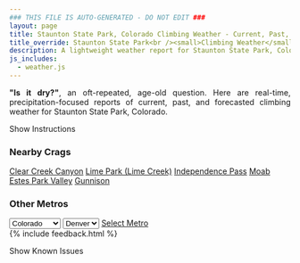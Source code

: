 ```yaml
---
### THIS FILE IS AUTO-GENERATED - DO NOT EDIT ###
layout: page
title: Staunton State Park, Colorado Climbing Weather - Current, Past, and Forecasted
title_override: Staunton State Park<br /><small>Climbing Weather</small>
description: A lightweight weather report for Staunton State Park, Colorado. Optimized for slow internet connections.
js_includes:
  - weather.js
---
```


<section class="measure center lh-copy f5-ns f6 ph2 mv4" style="text-align: justify;">
<strong>"Is it dry?"</strong>, an oft-repeated, age-old question. Here are real-time,
precipitation-focused reports of current, past, and forecasted climbing weather for Staunton State Park, Colorado.
</section>

<p id="settings-toggle" class="mw5 b center tc hover-light-red black-70 pointer">Show Instructions</p>
<section id="settings" class="overflow-hidden" style="display:none;">
    <div class="mv2 ph2 center">
        <div class="fn f6 tc pv2">
            <p class="measure lh-copy center"><strong>Show/hide hourly forecasts</strong> by clicking the desired day.</p>
            <hr class="mw5 p0 mv2 o-60 b0 bt b--light-red light-red bg-light-red">
            <p class="measure lh-copy center"><strong>Current and Past conditions</strong> are measured by the nearest weather station. <strong>Forecast conditions</strong> are calculated and polled separately.</p>
            <hr class="mw5 p0 mv2 o-60 b0 bt b--light-red light-red bg-light-red">
            <p class="measure lh-copy center"><strong>Having issues?</strong> Try <a id="clear-cache" class="no-underline relative fancy-link light-red hover-light-red" href="#">clearing the local cache</a>.</p>
            <hr class="mw5 p0 mv2 o-60 b0 bt b--light-red light-red bg-light-red">
            <p class="measure lh-copy center">Weather data sourced from <a class="no-underline fancy-link relative light-red" target="_blank" href="https://www.weather.gov/documentation/services-web-api">weather.gov</a>.</p>
        </div>
    </div>
</section>
<section id="weather" data-crag="staunton-state-park-colorado" class="mv4-ns mv3 ph2 center"></section>
<section id="nearby" class="tc lh-copy">
  <h3>Nearby Crags</h3>
<a class="nowrap no-underline fancy-link relative light-red mh3" href="/crags/clear-creek-canyon-colorado-weather.html">Clear Creek Canyon</a>
<a class="nowrap no-underline fancy-link relative light-red mh3" href="/crags/lime-park-lime-creek-colorado-weather.html">Lime Park (Lime Creek)</a>
<a class="nowrap no-underline fancy-link relative light-red mh3" href="/crags/independence-pass-colorado-weather.html">Independence Pass</a>
<a class="nowrap no-underline fancy-link relative light-red mh3" href="/crags/moab-utah-weather.html">Moab</a>
<a class="nowrap no-underline fancy-link relative light-red mh3" href="/crags/estes-park-valley-colorado-weather.html">Estes Park Valley</a>
<a class="nowrap no-underline fancy-link relative light-red mh3" href="/crags/gunnison-colorado-weather.html">Gunnison</a>
</section>
<section id="nearby" class="tc lh-copy">
  <h3>Other Metros</h3>
  <select class="ma1 bg-near-white pa2" id="stateSel">
    <option value="Texas">Texas</option>
    <option value="Washington">Washington</option>
    <option value="Colorado" selected>Colorado</option>
    <option value="Tennessee">Tennessee</option>
    <option value="Utah">Utah</option>
    <option value="California">California</option>
  </select>
  <select class="ma1 bg-near-white pa2" id="citySel">
    <option value="Denver" selected>Denver</option>
  </select>
  <a id="selectMetro" class="f6 link dim ph3 pv2 ma1 dib white bg-light-red" href="/crags/denver-colorado-weather.html">Select Metro</a>
  <script>
    var states = [];
    states["Texas"] = "Austin"
    states["Washington"] = "Seattle"
    states["Colorado"] = "Denver"
    states["Tennessee"] = "Nashville"
    states["Utah"] = "Salt Lake City"
    states["California"] = "San Francisco|Los Angeles"
  </script>
</section>
{% include feedback.html %}
<p id="issues-toggle" class="mw5 b center tc hover-light-red black-70 pointer">Show Known Issues</p>
<section id="issues" class="overflow-hidden tc f6">
</section>

<script>
  var weekly_BOU_48_51 = false
  var hourly_BOU_48_51 = {"@context":["https://geojson.org/geojson-ld/geojson-context.jsonld",{"@version":"1.1","wx":"https://api.weather.gov/ontology#","geo":"http://www.opengis.net/ont/geosparql#","unit":"http://codes.wmo.int/common/unit/","@vocab":"https://api.weather.gov/ontology#"}],"type":"Feature","geometry":{"type":"Polygon","coordinates":[[[-105.4114954,39.4933612],[-105.40930030000001,39.4713414],[-105.38080260000001,39.4730314],[-105.3829917,39.4950514],[-105.4114954,39.4933612]]]},"properties":{"updated":"2023-12-15T07:17:35+00:00","units":"us","forecastGenerator":"HourlyForecastGenerator","generatedAt":"2023-12-15T08:32:46+00:00","updateTime":"2023-12-15T07:17:35+00:00","validTimes":"2023-12-15T01:00:00+00:00/P7DT3H","elevation":{"unitCode":"wmoUnit:m","value":2560.0152},"periods":[{"number":1,"name":"","startTime":"2023-12-15T01:00:00-07:00","endTime":"2023-12-15T02:00:00-07:00","isDaytime":false,"temperature":22,"temperatureUnit":"F","temperatureTrend":null,"probabilityOfPrecipitation":{"unitCode":"wmoUnit:percent","value":0},"dewpoint":{"unitCode":"wmoUnit:degC","value":-10},"relativeHumidity":{"unitCode":"wmoUnit:percent","value":70},"windSpeed":"9 mph","windDirection":"NW","icon":"https://api.weather.gov/icons/land/night/few,0?size=small","shortForecast":"Mostly Clear","detailedForecast":""},{"number":2,"name":"","startTime":"2023-12-15T02:00:00-07:00","endTime":"2023-12-15T03:00:00-07:00","isDaytime":false,"temperature":22,"temperatureUnit":"F","temperatureTrend":null,"probabilityOfPrecipitation":{"unitCode":"wmoUnit:percent","value":0},"dewpoint":{"unitCode":"wmoUnit:degC","value":-10},"relativeHumidity":{"unitCode":"wmoUnit:percent","value":70},"windSpeed":"9 mph","windDirection":"NW","icon":"https://api.weather.gov/icons/land/night/few,0?size=small","shortForecast":"Mostly Clear","detailedForecast":""},{"number":3,"name":"","startTime":"2023-12-15T03:00:00-07:00","endTime":"2023-12-15T04:00:00-07:00","isDaytime":false,"temperature":20,"temperatureUnit":"F","temperatureTrend":null,"probabilityOfPrecipitation":{"unitCode":"wmoUnit:percent","value":0},"dewpoint":{"unitCode":"wmoUnit:degC","value":-10},"relativeHumidity":{"unitCode":"wmoUnit:percent","value":78},"windSpeed":"9 mph","windDirection":"WNW","icon":"https://api.weather.gov/icons/land/night/few,0?size=small","shortForecast":"Mostly Clear","detailedForecast":""},{"number":4,"name":"","startTime":"2023-12-15T04:00:00-07:00","endTime":"2023-12-15T05:00:00-07:00","isDaytime":false,"temperature":18,"temperatureUnit":"F","temperatureTrend":null,"probabilityOfPrecipitation":{"unitCode":"wmoUnit:percent","value":0},"dewpoint":{"unitCode":"wmoUnit:degC","value":-10},"relativeHumidity":{"unitCode":"wmoUnit:percent","value":83},"windSpeed":"8 mph","windDirection":"NW","icon":"https://api.weather.gov/icons/land/night/few,0?size=small","shortForecast":"Mostly Clear","detailedForecast":""},{"number":5,"name":"","startTime":"2023-12-15T05:00:00-07:00","endTime":"2023-12-15T06:00:00-07:00","isDaytime":false,"temperature":18,"temperatureUnit":"F","temperatureTrend":null,"probabilityOfPrecipitation":{"unitCode":"wmoUnit:percent","value":0},"dewpoint":{"unitCode":"wmoUnit:degC","value":-10},"relativeHumidity":{"unitCode":"wmoUnit:percent","value":83},"windSpeed":"8 mph","windDirection":"NW","icon":"https://api.weather.gov/icons/land/night/few,0?size=small","shortForecast":"Mostly Clear","detailedForecast":""},{"number":6,"name":"","startTime":"2023-12-15T06:00:00-07:00","endTime":"2023-12-15T07:00:00-07:00","isDaytime":true,"temperature":17,"temperatureUnit":"F","temperatureTrend":null,"probabilityOfPrecipitation":{"unitCode":"wmoUnit:percent","value":0},"dewpoint":{"unitCode":"wmoUnit:degC","value":-10.555555555555555},"relativeHumidity":{"unitCode":"wmoUnit:percent","value":82},"windSpeed":"8 mph","windDirection":"NW","icon":"https://api.weather.gov/icons/land/day/few,0?size=small","shortForecast":"Sunny","detailedForecast":""},{"number":7,"name":"","startTime":"2023-12-15T07:00:00-07:00","endTime":"2023-12-15T08:00:00-07:00","isDaytime":true,"temperature":18,"temperatureUnit":"F","temperatureTrend":null,"probabilityOfPrecipitation":{"unitCode":"wmoUnit:percent","value":0},"dewpoint":{"unitCode":"wmoUnit:degC","value":-10.555555555555555},"relativeHumidity":{"unitCode":"wmoUnit:percent","value":79},"windSpeed":"9 mph","windDirection":"NW","icon":"https://api.weather.gov/icons/land/day/few,0?size=small","shortForecast":"Sunny","detailedForecast":""},{"number":8,"name":"","startTime":"2023-12-15T08:00:00-07:00","endTime":"2023-12-15T09:00:00-07:00","isDaytime":true,"temperature":21,"temperatureUnit":"F","temperatureTrend":null,"probabilityOfPrecipitation":{"unitCode":"wmoUnit:percent","value":0},"dewpoint":{"unitCode":"wmoUnit:degC","value":-10},"relativeHumidity":{"unitCode":"wmoUnit:percent","value":73},"windSpeed":"9 mph","windDirection":"NW","icon":"https://api.weather.gov/icons/land/day/few,0?size=small","shortForecast":"Sunny","detailedForecast":""},{"number":9,"name":"","startTime":"2023-12-15T09:00:00-07:00","endTime":"2023-12-15T10:00:00-07:00","isDaytime":true,"temperature":28,"temperatureUnit":"F","temperatureTrend":null,"probabilityOfPrecipitation":{"unitCode":"wmoUnit:percent","value":0},"dewpoint":{"unitCode":"wmoUnit:degC","value":-8.88888888888889},"relativeHumidity":{"unitCode":"wmoUnit:percent","value":59},"windSpeed":"9 mph","windDirection":"NW","icon":"https://api.weather.gov/icons/land/day/skc,0?size=small","shortForecast":"Sunny","detailedForecast":""},{"number":10,"name":"","startTime":"2023-12-15T10:00:00-07:00","endTime":"2023-12-15T11:00:00-07:00","isDaytime":true,"temperature":34,"temperatureUnit":"F","temperatureTrend":null,"probabilityOfPrecipitation":{"unitCode":"wmoUnit:percent","value":0},"dewpoint":{"unitCode":"wmoUnit:degC","value":-8.333333333333334},"relativeHumidity":{"unitCode":"wmoUnit:percent","value":49},"windSpeed":"10 mph","windDirection":"NNW","icon":"https://api.weather.gov/icons/land/day/skc,0?size=small","shortForecast":"Sunny","detailedForecast":""},{"number":11,"name":"","startTime":"2023-12-15T11:00:00-07:00","endTime":"2023-12-15T12:00:00-07:00","isDaytime":true,"temperature":38,"temperatureUnit":"F","temperatureTrend":null,"probabilityOfPrecipitation":{"unitCode":"wmoUnit:percent","value":0},"dewpoint":{"unitCode":"wmoUnit:degC","value":-8.333333333333334},"relativeHumidity":{"unitCode":"wmoUnit:percent","value":43},"windSpeed":"9 mph","windDirection":"N","icon":"https://api.weather.gov/icons/land/day/skc,0?size=small","shortForecast":"Sunny","detailedForecast":""},{"number":12,"name":"","startTime":"2023-12-15T12:00:00-07:00","endTime":"2023-12-15T13:00:00-07:00","isDaytime":true,"temperature":39,"temperatureUnit":"F","temperatureTrend":null,"probabilityOfPrecipitation":{"unitCode":"wmoUnit:percent","value":0},"dewpoint":{"unitCode":"wmoUnit:degC","value":-7.777777777777778},"relativeHumidity":{"unitCode":"wmoUnit:percent","value":42},"windSpeed":"9 mph","windDirection":"N","icon":"https://api.weather.gov/icons/land/day/skc,0?size=small","shortForecast":"Sunny","detailedForecast":""},{"number":13,"name":"","startTime":"2023-12-15T13:00:00-07:00","endTime":"2023-12-15T14:00:00-07:00","isDaytime":true,"temperature":40,"temperatureUnit":"F","temperatureTrend":null,"probabilityOfPrecipitation":{"unitCode":"wmoUnit:percent","value":0},"dewpoint":{"unitCode":"wmoUnit:degC","value":-7.777777777777778},"relativeHumidity":{"unitCode":"wmoUnit:percent","value":41},"windSpeed":"9 mph","windDirection":"N","icon":"https://api.weather.gov/icons/land/day/skc,0?size=small","shortForecast":"Sunny","detailedForecast":""},{"number":14,"name":"","startTime":"2023-12-15T14:00:00-07:00","endTime":"2023-12-15T15:00:00-07:00","isDaytime":true,"temperature":40,"temperatureUnit":"F","temperatureTrend":null,"probabilityOfPrecipitation":{"unitCode":"wmoUnit:percent","value":0},"dewpoint":{"unitCode":"wmoUnit:degC","value":-7.777777777777778},"relativeHumidity":{"unitCode":"wmoUnit:percent","value":40},"windSpeed":"8 mph","windDirection":"N","icon":"https://api.weather.gov/icons/land/day/few,0?size=small","shortForecast":"Sunny","detailedForecast":""},{"number":15,"name":"","startTime":"2023-12-15T15:00:00-07:00","endTime":"2023-12-15T16:00:00-07:00","isDaytime":true,"temperature":38,"temperatureUnit":"F","temperatureTrend":null,"probabilityOfPrecipitation":{"unitCode":"wmoUnit:percent","value":0},"dewpoint":{"unitCode":"wmoUnit:degC","value":-8.333333333333334},"relativeHumidity":{"unitCode":"wmoUnit:percent","value":42},"windSpeed":"8 mph","windDirection":"N","icon":"https://api.weather.gov/icons/land/day/few,0?size=small","shortForecast":"Sunny","detailedForecast":""},{"number":16,"name":"","startTime":"2023-12-15T16:00:00-07:00","endTime":"2023-12-15T17:00:00-07:00","isDaytime":true,"temperature":35,"temperatureUnit":"F","temperatureTrend":null,"probabilityOfPrecipitation":{"unitCode":"wmoUnit:percent","value":0},"dewpoint":{"unitCode":"wmoUnit:degC","value":-8.333333333333334},"relativeHumidity":{"unitCode":"wmoUnit:percent","value":48},"windSpeed":"7 mph","windDirection":"NNW","icon":"https://api.weather.gov/icons/land/day/few,0?size=small","shortForecast":"Sunny","detailedForecast":""},{"number":17,"name":"","startTime":"2023-12-15T17:00:00-07:00","endTime":"2023-12-15T18:00:00-07:00","isDaytime":true,"temperature":31,"temperatureUnit":"F","temperatureTrend":null,"probabilityOfPrecipitation":{"unitCode":"wmoUnit:percent","value":0},"dewpoint":{"unitCode":"wmoUnit:degC","value":-10},"relativeHumidity":{"unitCode":"wmoUnit:percent","value":50},"windSpeed":"6 mph","windDirection":"NW","icon":"https://api.weather.gov/icons/land/day/few,0?size=small","shortForecast":"Sunny","detailedForecast":""},{"number":18,"name":"","startTime":"2023-12-15T18:00:00-07:00","endTime":"2023-12-15T19:00:00-07:00","isDaytime":false,"temperature":24,"temperatureUnit":"F","temperatureTrend":null,"probabilityOfPrecipitation":{"unitCode":"wmoUnit:percent","value":0},"dewpoint":{"unitCode":"wmoUnit:degC","value":-10.555555555555555},"relativeHumidity":{"unitCode":"wmoUnit:percent","value":62},"windSpeed":"6 mph","windDirection":"NW","icon":"https://api.weather.gov/icons/land/night/few,0?size=small","shortForecast":"Mostly Clear","detailedForecast":""},{"number":19,"name":"","startTime":"2023-12-15T19:00:00-07:00","endTime":"2023-12-15T20:00:00-07:00","isDaytime":false,"temperature":23,"temperatureUnit":"F","temperatureTrend":null,"probabilityOfPrecipitation":{"unitCode":"wmoUnit:percent","value":0},"dewpoint":{"unitCode":"wmoUnit:degC","value":-11.11111111111111},"relativeHumidity":{"unitCode":"wmoUnit:percent","value":62},"windSpeed":"6 mph","windDirection":"WNW","icon":"https://api.weather.gov/icons/land/night/few,0?size=small","shortForecast":"Mostly Clear","detailedForecast":""},{"number":20,"name":"","startTime":"2023-12-15T20:00:00-07:00","endTime":"2023-12-15T21:00:00-07:00","isDaytime":false,"temperature":22,"temperatureUnit":"F","temperatureTrend":null,"probabilityOfPrecipitation":{"unitCode":"wmoUnit:percent","value":0},"dewpoint":{"unitCode":"wmoUnit:degC","value":-11.666666666666666},"relativeHumidity":{"unitCode":"wmoUnit:percent","value":63},"windSpeed":"6 mph","windDirection":"WNW","icon":"https://api.weather.gov/icons/land/night/few,0?size=small","shortForecast":"Mostly Clear","detailedForecast":""},{"number":21,"name":"","startTime":"2023-12-15T21:00:00-07:00","endTime":"2023-12-15T22:00:00-07:00","isDaytime":false,"temperature":21,"temperatureUnit":"F","temperatureTrend":null,"probabilityOfPrecipitation":{"unitCode":"wmoUnit:percent","value":0},"dewpoint":{"unitCode":"wmoUnit:degC","value":-12.222222222222221},"relativeHumidity":{"unitCode":"wmoUnit:percent","value":60},"windSpeed":"6 mph","windDirection":"WNW","icon":"https://api.weather.gov/icons/land/night/few,0?size=small","shortForecast":"Mostly Clear","detailedForecast":""},{"number":22,"name":"","startTime":"2023-12-15T22:00:00-07:00","endTime":"2023-12-15T23:00:00-07:00","isDaytime":false,"temperature":21,"temperatureUnit":"F","temperatureTrend":null,"probabilityOfPrecipitation":{"unitCode":"wmoUnit:percent","value":0},"dewpoint":{"unitCode":"wmoUnit:degC","value":-12.777777777777779},"relativeHumidity":{"unitCode":"wmoUnit:percent","value":59},"windSpeed":"6 mph","windDirection":"W","icon":"https://api.weather.gov/icons/land/night/few,0?size=small","shortForecast":"Mostly Clear","detailedForecast":""},{"number":23,"name":"","startTime":"2023-12-15T23:00:00-07:00","endTime":"2023-12-16T00:00:00-07:00","isDaytime":false,"temperature":20,"temperatureUnit":"F","temperatureTrend":null,"probabilityOfPrecipitation":{"unitCode":"wmoUnit:percent","value":0},"dewpoint":{"unitCode":"wmoUnit:degC","value":-13.333333333333334},"relativeHumidity":{"unitCode":"wmoUnit:percent","value":58},"windSpeed":"6 mph","windDirection":"W","icon":"https://api.weather.gov/icons/land/night/few,0?size=small","shortForecast":"Mostly Clear","detailedForecast":""},{"number":24,"name":"","startTime":"2023-12-16T00:00:00-07:00","endTime":"2023-12-16T01:00:00-07:00","isDaytime":false,"temperature":20,"temperatureUnit":"F","temperatureTrend":null,"probabilityOfPrecipitation":{"unitCode":"wmoUnit:percent","value":0},"dewpoint":{"unitCode":"wmoUnit:degC","value":-13.88888888888889},"relativeHumidity":{"unitCode":"wmoUnit:percent","value":57},"windSpeed":"6 mph","windDirection":"W","icon":"https://api.weather.gov/icons/land/night/few,0?size=small","shortForecast":"Mostly Clear","detailedForecast":""},{"number":25,"name":"","startTime":"2023-12-16T01:00:00-07:00","endTime":"2023-12-16T02:00:00-07:00","isDaytime":false,"temperature":19,"temperatureUnit":"F","temperatureTrend":null,"probabilityOfPrecipitation":{"unitCode":"wmoUnit:percent","value":0},"dewpoint":{"unitCode":"wmoUnit:degC","value":-13.88888888888889},"relativeHumidity":{"unitCode":"wmoUnit:percent","value":58},"windSpeed":"6 mph","windDirection":"W","icon":"https://api.weather.gov/icons/land/night/few,0?size=small","shortForecast":"Mostly Clear","detailedForecast":""},{"number":26,"name":"","startTime":"2023-12-16T02:00:00-07:00","endTime":"2023-12-16T03:00:00-07:00","isDaytime":false,"temperature":19,"temperatureUnit":"F","temperatureTrend":null,"probabilityOfPrecipitation":{"unitCode":"wmoUnit:percent","value":0},"dewpoint":{"unitCode":"wmoUnit:degC","value":-13.88888888888889},"relativeHumidity":{"unitCode":"wmoUnit:percent","value":59},"windSpeed":"6 mph","windDirection":"W","icon":"https://api.weather.gov/icons/land/night/few,0?size=small","shortForecast":"Mostly Clear","detailedForecast":""},{"number":27,"name":"","startTime":"2023-12-16T03:00:00-07:00","endTime":"2023-12-16T04:00:00-07:00","isDaytime":false,"temperature":18,"temperatureUnit":"F","temperatureTrend":null,"probabilityOfPrecipitation":{"unitCode":"wmoUnit:percent","value":0},"dewpoint":{"unitCode":"wmoUnit:degC","value":-13.88888888888889},"relativeHumidity":{"unitCode":"wmoUnit:percent","value":62},"windSpeed":"6 mph","windDirection":"W","icon":"https://api.weather.gov/icons/land/night/few,0?size=small","shortForecast":"Mostly Clear","detailedForecast":""},{"number":28,"name":"","startTime":"2023-12-16T04:00:00-07:00","endTime":"2023-12-16T05:00:00-07:00","isDaytime":false,"temperature":17,"temperatureUnit":"F","temperatureTrend":null,"probabilityOfPrecipitation":{"unitCode":"wmoUnit:percent","value":0},"dewpoint":{"unitCode":"wmoUnit:degC","value":-13.333333333333334},"relativeHumidity":{"unitCode":"wmoUnit:percent","value":67},"windSpeed":"6 mph","windDirection":"W","icon":"https://api.weather.gov/icons/land/night/few,0?size=small","shortForecast":"Mostly Clear","detailedForecast":""},{"number":29,"name":"","startTime":"2023-12-16T05:00:00-07:00","endTime":"2023-12-16T06:00:00-07:00","isDaytime":false,"temperature":17,"temperatureUnit":"F","temperatureTrend":null,"probabilityOfPrecipitation":{"unitCode":"wmoUnit:percent","value":0},"dewpoint":{"unitCode":"wmoUnit:degC","value":-13.333333333333334},"relativeHumidity":{"unitCode":"wmoUnit:percent","value":66},"windSpeed":"6 mph","windDirection":"W","icon":"https://api.weather.gov/icons/land/night/few,0?size=small","shortForecast":"Mostly Clear","detailedForecast":""},{"number":30,"name":"","startTime":"2023-12-16T06:00:00-07:00","endTime":"2023-12-16T07:00:00-07:00","isDaytime":true,"temperature":18,"temperatureUnit":"F","temperatureTrend":null,"probabilityOfPrecipitation":{"unitCode":"wmoUnit:percent","value":0},"dewpoint":{"unitCode":"wmoUnit:degC","value":-13.333333333333334},"relativeHumidity":{"unitCode":"wmoUnit:percent","value":64},"windSpeed":"8 mph","windDirection":"W","icon":"https://api.weather.gov/icons/land/day/few,0?size=small","shortForecast":"Sunny","detailedForecast":""},{"number":31,"name":"","startTime":"2023-12-16T07:00:00-07:00","endTime":"2023-12-16T08:00:00-07:00","isDaytime":true,"temperature":20,"temperatureUnit":"F","temperatureTrend":null,"probabilityOfPrecipitation":{"unitCode":"wmoUnit:percent","value":0},"dewpoint":{"unitCode":"wmoUnit:degC","value":-12.777777777777779},"relativeHumidity":{"unitCode":"wmoUnit:percent","value":62},"windSpeed":"9 mph","windDirection":"W","icon":"https://api.weather.gov/icons/land/day/few,0?size=small","shortForecast":"Sunny","detailedForecast":""},{"number":32,"name":"","startTime":"2023-12-16T08:00:00-07:00","endTime":"2023-12-16T09:00:00-07:00","isDaytime":true,"temperature":23,"temperatureUnit":"F","temperatureTrend":null,"probabilityOfPrecipitation":{"unitCode":"wmoUnit:percent","value":0},"dewpoint":{"unitCode":"wmoUnit:degC","value":-12.222222222222221},"relativeHumidity":{"unitCode":"wmoUnit:percent","value":56},"windSpeed":"10 mph","windDirection":"W","icon":"https://api.weather.gov/icons/land/day/few,0?size=small","shortForecast":"Sunny","detailedForecast":""},{"number":33,"name":"","startTime":"2023-12-16T09:00:00-07:00","endTime":"2023-12-16T10:00:00-07:00","isDaytime":true,"temperature":30,"temperatureUnit":"F","temperatureTrend":null,"probabilityOfPrecipitation":{"unitCode":"wmoUnit:percent","value":0},"dewpoint":{"unitCode":"wmoUnit:degC","value":-10.555555555555555},"relativeHumidity":{"unitCode":"wmoUnit:percent","value":49},"windSpeed":"12 mph","windDirection":"W","icon":"https://api.weather.gov/icons/land/day/few,0?size=small","shortForecast":"Sunny","detailedForecast":""},{"number":34,"name":"","startTime":"2023-12-16T10:00:00-07:00","endTime":"2023-12-16T11:00:00-07:00","isDaytime":true,"temperature":37,"temperatureUnit":"F","temperatureTrend":null,"probabilityOfPrecipitation":{"unitCode":"wmoUnit:percent","value":0},"dewpoint":{"unitCode":"wmoUnit:degC","value":-8.333333333333334},"relativeHumidity":{"unitCode":"wmoUnit:percent","value":44},"windSpeed":"12 mph","windDirection":"W","icon":"https://api.weather.gov/icons/land/day/few,0?size=small","shortForecast":"Sunny","detailedForecast":""},{"number":35,"name":"","startTime":"2023-12-16T11:00:00-07:00","endTime":"2023-12-16T12:00:00-07:00","isDaytime":true,"temperature":43,"temperatureUnit":"F","temperatureTrend":null,"probabilityOfPrecipitation":{"unitCode":"wmoUnit:percent","value":0},"dewpoint":{"unitCode":"wmoUnit:degC","value":-6.666666666666667},"relativeHumidity":{"unitCode":"wmoUnit:percent","value":40},"windSpeed":"12 mph","windDirection":"W","icon":"https://api.weather.gov/icons/land/day/few,0?size=small","shortForecast":"Sunny","detailedForecast":""},{"number":36,"name":"","startTime":"2023-12-16T12:00:00-07:00","endTime":"2023-12-16T13:00:00-07:00","isDaytime":true,"temperature":46,"temperatureUnit":"F","temperatureTrend":null,"probabilityOfPrecipitation":{"unitCode":"wmoUnit:percent","value":0},"dewpoint":{"unitCode":"wmoUnit:degC","value":-5.555555555555555},"relativeHumidity":{"unitCode":"wmoUnit:percent","value":38},"windSpeed":"12 mph","windDirection":"W","icon":"https://api.weather.gov/icons/land/day/few,0?size=small","shortForecast":"Sunny","detailedForecast":""},{"number":37,"name":"","startTime":"2023-12-16T13:00:00-07:00","endTime":"2023-12-16T14:00:00-07:00","isDaytime":true,"temperature":48,"temperatureUnit":"F","temperatureTrend":null,"probabilityOfPrecipitation":{"unitCode":"wmoUnit:percent","value":0},"dewpoint":{"unitCode":"wmoUnit:degC","value":-5.555555555555555},"relativeHumidity":{"unitCode":"wmoUnit:percent","value":36},"windSpeed":"10 mph","windDirection":"W","icon":"https://api.weather.gov/icons/land/day/few,0?size=small","shortForecast":"Sunny","detailedForecast":""},{"number":38,"name":"","startTime":"2023-12-16T14:00:00-07:00","endTime":"2023-12-16T15:00:00-07:00","isDaytime":true,"temperature":47,"temperatureUnit":"F","temperatureTrend":null,"probabilityOfPrecipitation":{"unitCode":"wmoUnit:percent","value":0},"dewpoint":{"unitCode":"wmoUnit:degC","value":-5.555555555555555},"relativeHumidity":{"unitCode":"wmoUnit:percent","value":36},"windSpeed":"10 mph","windDirection":"W","icon":"https://api.weather.gov/icons/land/day/few,0?size=small","shortForecast":"Sunny","detailedForecast":""},{"number":39,"name":"","startTime":"2023-12-16T15:00:00-07:00","endTime":"2023-12-16T16:00:00-07:00","isDaytime":true,"temperature":45,"temperatureUnit":"F","temperatureTrend":null,"probabilityOfPrecipitation":{"unitCode":"wmoUnit:percent","value":0},"dewpoint":{"unitCode":"wmoUnit:degC","value":-6.111111111111111},"relativeHumidity":{"unitCode":"wmoUnit:percent","value":38},"windSpeed":"10 mph","windDirection":"W","icon":"https://api.weather.gov/icons/land/day/few,0?size=small","shortForecast":"Sunny","detailedForecast":""},{"number":40,"name":"","startTime":"2023-12-16T16:00:00-07:00","endTime":"2023-12-16T17:00:00-07:00","isDaytime":true,"temperature":42,"temperatureUnit":"F","temperatureTrend":null,"probabilityOfPrecipitation":{"unitCode":"wmoUnit:percent","value":0},"dewpoint":{"unitCode":"wmoUnit:degC","value":-6.666666666666667},"relativeHumidity":{"unitCode":"wmoUnit:percent","value":41},"windSpeed":"10 mph","windDirection":"W","icon":"https://api.weather.gov/icons/land/day/sct,0?size=small","shortForecast":"Mostly Sunny","detailedForecast":""},{"number":41,"name":"","startTime":"2023-12-16T17:00:00-07:00","endTime":"2023-12-16T18:00:00-07:00","isDaytime":true,"temperature":38,"temperatureUnit":"F","temperatureTrend":null,"probabilityOfPrecipitation":{"unitCode":"wmoUnit:percent","value":0},"dewpoint":{"unitCode":"wmoUnit:degC","value":-7.777777777777778},"relativeHumidity":{"unitCode":"wmoUnit:percent","value":43},"windSpeed":"10 mph","windDirection":"W","icon":"https://api.weather.gov/icons/land/day/sct,0?size=small","shortForecast":"Mostly Sunny","detailedForecast":""},{"number":42,"name":"","startTime":"2023-12-16T18:00:00-07:00","endTime":"2023-12-16T19:00:00-07:00","isDaytime":false,"temperature":35,"temperatureUnit":"F","temperatureTrend":null,"probabilityOfPrecipitation":{"unitCode":"wmoUnit:percent","value":0},"dewpoint":{"unitCode":"wmoUnit:degC","value":-8.333333333333334},"relativeHumidity":{"unitCode":"wmoUnit:percent","value":47},"windSpeed":"10 mph","windDirection":"W","icon":"https://api.weather.gov/icons/land/night/sct,0?size=small","shortForecast":"Partly Cloudy","detailedForecast":""},{"number":43,"name":"","startTime":"2023-12-16T19:00:00-07:00","endTime":"2023-12-16T20:00:00-07:00","isDaytime":false,"temperature":32,"temperatureUnit":"F","temperatureTrend":null,"probabilityOfPrecipitation":{"unitCode":"wmoUnit:percent","value":0},"dewpoint":{"unitCode":"wmoUnit:degC","value":-8.333333333333334},"relativeHumidity":{"unitCode":"wmoUnit:percent","value":53},"windSpeed":"10 mph","windDirection":"W","icon":"https://api.weather.gov/icons/land/night/sct,0?size=small","shortForecast":"Partly Cloudy","detailedForecast":""},{"number":44,"name":"","startTime":"2023-12-16T20:00:00-07:00","endTime":"2023-12-16T21:00:00-07:00","isDaytime":false,"temperature":30,"temperatureUnit":"F","temperatureTrend":null,"probabilityOfPrecipitation":{"unitCode":"wmoUnit:percent","value":0},"dewpoint":{"unitCode":"wmoUnit:degC","value":-8.88888888888889},"relativeHumidity":{"unitCode":"wmoUnit:percent","value":55},"windSpeed":"10 mph","windDirection":"W","icon":"https://api.weather.gov/icons/land/night/bkn,0?size=small","shortForecast":"Mostly Cloudy","detailedForecast":""},{"number":45,"name":"","startTime":"2023-12-16T21:00:00-07:00","endTime":"2023-12-16T22:00:00-07:00","isDaytime":false,"temperature":29,"temperatureUnit":"F","temperatureTrend":null,"probabilityOfPrecipitation":{"unitCode":"wmoUnit:percent","value":0},"dewpoint":{"unitCode":"wmoUnit:degC","value":-9.444444444444445},"relativeHumidity":{"unitCode":"wmoUnit:percent","value":56},"windSpeed":"10 mph","windDirection":"W","icon":"https://api.weather.gov/icons/land/night/sct,0?size=small","shortForecast":"Partly Cloudy","detailedForecast":""},{"number":46,"name":"","startTime":"2023-12-16T22:00:00-07:00","endTime":"2023-12-16T23:00:00-07:00","isDaytime":false,"temperature":28,"temperatureUnit":"F","temperatureTrend":null,"probabilityOfPrecipitation":{"unitCode":"wmoUnit:percent","value":0},"dewpoint":{"unitCode":"wmoUnit:degC","value":-10},"relativeHumidity":{"unitCode":"wmoUnit:percent","value":54},"windSpeed":"9 mph","windDirection":"W","icon":"https://api.weather.gov/icons/land/night/sct,0?size=small","shortForecast":"Partly Cloudy","detailedForecast":""},{"number":47,"name":"","startTime":"2023-12-16T23:00:00-07:00","endTime":"2023-12-17T00:00:00-07:00","isDaytime":false,"temperature":28,"temperatureUnit":"F","temperatureTrend":null,"probabilityOfPrecipitation":{"unitCode":"wmoUnit:percent","value":0},"dewpoint":{"unitCode":"wmoUnit:degC","value":-10.555555555555555},"relativeHumidity":{"unitCode":"wmoUnit:percent","value":53},"windSpeed":"9 mph","windDirection":"W","icon":"https://api.weather.gov/icons/land/night/sct,0?size=small","shortForecast":"Partly Cloudy","detailedForecast":""},{"number":48,"name":"","startTime":"2023-12-17T00:00:00-07:00","endTime":"2023-12-17T01:00:00-07:00","isDaytime":false,"temperature":27,"temperatureUnit":"F","temperatureTrend":null,"probabilityOfPrecipitation":{"unitCode":"wmoUnit:percent","value":0},"dewpoint":{"unitCode":"wmoUnit:degC","value":-11.11111111111111},"relativeHumidity":{"unitCode":"wmoUnit:percent","value":52},"windSpeed":"9 mph","windDirection":"W","icon":"https://api.weather.gov/icons/land/night/sct,0?size=small","shortForecast":"Partly Cloudy","detailedForecast":""},{"number":49,"name":"","startTime":"2023-12-17T01:00:00-07:00","endTime":"2023-12-17T02:00:00-07:00","isDaytime":false,"temperature":27,"temperatureUnit":"F","temperatureTrend":null,"probabilityOfPrecipitation":{"unitCode":"wmoUnit:percent","value":0},"dewpoint":{"unitCode":"wmoUnit:degC","value":-11.11111111111111},"relativeHumidity":{"unitCode":"wmoUnit:percent","value":53},"windSpeed":"9 mph","windDirection":"WSW","icon":"https://api.weather.gov/icons/land/night/sct,0?size=small","shortForecast":"Partly Cloudy","detailedForecast":""},{"number":50,"name":"","startTime":"2023-12-17T02:00:00-07:00","endTime":"2023-12-17T03:00:00-07:00","isDaytime":false,"temperature":26,"temperatureUnit":"F","temperatureTrend":null,"probabilityOfPrecipitation":{"unitCode":"wmoUnit:percent","value":0},"dewpoint":{"unitCode":"wmoUnit:degC","value":-11.666666666666666},"relativeHumidity":{"unitCode":"wmoUnit:percent","value":52},"windSpeed":"9 mph","windDirection":"WSW","icon":"https://api.weather.gov/icons/land/night/sct,0?size=small","shortForecast":"Partly Cloudy","detailedForecast":""},{"number":51,"name":"","startTime":"2023-12-17T03:00:00-07:00","endTime":"2023-12-17T04:00:00-07:00","isDaytime":false,"temperature":25,"temperatureUnit":"F","temperatureTrend":null,"probabilityOfPrecipitation":{"unitCode":"wmoUnit:percent","value":0},"dewpoint":{"unitCode":"wmoUnit:degC","value":-12.222222222222221},"relativeHumidity":{"unitCode":"wmoUnit:percent","value":52},"windSpeed":"10 mph","windDirection":"WSW","icon":"https://api.weather.gov/icons/land/night/sct,0?size=small","shortForecast":"Partly Cloudy","detailedForecast":""},{"number":52,"name":"","startTime":"2023-12-17T04:00:00-07:00","endTime":"2023-12-17T05:00:00-07:00","isDaytime":false,"temperature":24,"temperatureUnit":"F","temperatureTrend":null,"probabilityOfPrecipitation":{"unitCode":"wmoUnit:percent","value":0},"dewpoint":{"unitCode":"wmoUnit:degC","value":-12.222222222222221},"relativeHumidity":{"unitCode":"wmoUnit:percent","value":55},"windSpeed":"10 mph","windDirection":"WSW","icon":"https://api.weather.gov/icons/land/night/sct,0?size=small","shortForecast":"Partly Cloudy","detailedForecast":""},{"number":53,"name":"","startTime":"2023-12-17T05:00:00-07:00","endTime":"2023-12-17T06:00:00-07:00","isDaytime":false,"temperature":24,"temperatureUnit":"F","temperatureTrend":null,"probabilityOfPrecipitation":{"unitCode":"wmoUnit:percent","value":0},"dewpoint":{"unitCode":"wmoUnit:degC","value":-12.222222222222221},"relativeHumidity":{"unitCode":"wmoUnit:percent","value":56},"windSpeed":"12 mph","windDirection":"WSW","icon":"https://api.weather.gov/icons/land/night/sct,0?size=small","shortForecast":"Partly Cloudy","detailedForecast":""},{"number":54,"name":"","startTime":"2023-12-17T06:00:00-07:00","endTime":"2023-12-17T07:00:00-07:00","isDaytime":true,"temperature":23,"temperatureUnit":"F","temperatureTrend":null,"probabilityOfPrecipitation":{"unitCode":"wmoUnit:percent","value":0},"dewpoint":{"unitCode":"wmoUnit:degC","value":-12.222222222222221},"relativeHumidity":{"unitCode":"wmoUnit:percent","value":56},"windSpeed":"13 mph","windDirection":"WSW","icon":"https://api.weather.gov/icons/land/day/sct,0?size=small","shortForecast":"Mostly Sunny","detailedForecast":""},{"number":55,"name":"","startTime":"2023-12-17T07:00:00-07:00","endTime":"2023-12-17T08:00:00-07:00","isDaytime":true,"temperature":24,"temperatureUnit":"F","temperatureTrend":null,"probabilityOfPrecipitation":{"unitCode":"wmoUnit:percent","value":0},"dewpoint":{"unitCode":"wmoUnit:degC","value":-12.222222222222221},"relativeHumidity":{"unitCode":"wmoUnit:percent","value":53},"windSpeed":"13 mph","windDirection":"W","icon":"https://api.weather.gov/icons/land/day/few,0?size=small","shortForecast":"Sunny","detailedForecast":""},{"number":56,"name":"","startTime":"2023-12-17T08:00:00-07:00","endTime":"2023-12-17T09:00:00-07:00","isDaytime":true,"temperature":27,"temperatureUnit":"F","temperatureTrend":null,"probabilityOfPrecipitation":{"unitCode":"wmoUnit:percent","value":0},"dewpoint":{"unitCode":"wmoUnit:degC","value":-11.666666666666666},"relativeHumidity":{"unitCode":"wmoUnit:percent","value":50},"windSpeed":"13 mph","windDirection":"W","icon":"https://api.weather.gov/icons/land/day/few,0?size=small","shortForecast":"Sunny","detailedForecast":""},{"number":57,"name":"","startTime":"2023-12-17T09:00:00-07:00","endTime":"2023-12-17T10:00:00-07:00","isDaytime":true,"temperature":33,"temperatureUnit":"F","temperatureTrend":null,"probabilityOfPrecipitation":{"unitCode":"wmoUnit:percent","value":0},"dewpoint":{"unitCode":"wmoUnit:degC","value":-10.555555555555555},"relativeHumidity":{"unitCode":"wmoUnit:percent","value":43},"windSpeed":"13 mph","windDirection":"W","icon":"https://api.weather.gov/icons/land/day/few,0?size=small","shortForecast":"Sunny","detailedForecast":""},{"number":58,"name":"","startTime":"2023-12-17T10:00:00-07:00","endTime":"2023-12-17T11:00:00-07:00","isDaytime":true,"temperature":39,"temperatureUnit":"F","temperatureTrend":null,"probabilityOfPrecipitation":{"unitCode":"wmoUnit:percent","value":0},"dewpoint":{"unitCode":"wmoUnit:degC","value":-9.444444444444445},"relativeHumidity":{"unitCode":"wmoUnit:percent","value":36},"windSpeed":"12 mph","windDirection":"W","icon":"https://api.weather.gov/icons/land/day/few,0?size=small","shortForecast":"Sunny","detailedForecast":""},{"number":59,"name":"","startTime":"2023-12-17T11:00:00-07:00","endTime":"2023-12-17T12:00:00-07:00","isDaytime":true,"temperature":45,"temperatureUnit":"F","temperatureTrend":null,"probabilityOfPrecipitation":{"unitCode":"wmoUnit:percent","value":0},"dewpoint":{"unitCode":"wmoUnit:degC","value":-8.333333333333334},"relativeHumidity":{"unitCode":"wmoUnit:percent","value":32},"windSpeed":"10 mph","windDirection":"W","icon":"https://api.weather.gov/icons/land/day/few,0?size=small","shortForecast":"Sunny","detailedForecast":""},{"number":60,"name":"","startTime":"2023-12-17T12:00:00-07:00","endTime":"2023-12-17T13:00:00-07:00","isDaytime":true,"temperature":48,"temperatureUnit":"F","temperatureTrend":null,"probabilityOfPrecipitation":{"unitCode":"wmoUnit:percent","value":0},"dewpoint":{"unitCode":"wmoUnit:degC","value":-7.777777777777778},"relativeHumidity":{"unitCode":"wmoUnit:percent","value":30},"windSpeed":"10 mph","windDirection":"W","icon":"https://api.weather.gov/icons/land/day/few,0?size=small","shortForecast":"Sunny","detailedForecast":""},{"number":61,"name":"","startTime":"2023-12-17T13:00:00-07:00","endTime":"2023-12-17T14:00:00-07:00","isDaytime":true,"temperature":48,"temperatureUnit":"F","temperatureTrend":null,"probabilityOfPrecipitation":{"unitCode":"wmoUnit:percent","value":0},"dewpoint":{"unitCode":"wmoUnit:degC","value":-7.222222222222222},"relativeHumidity":{"unitCode":"wmoUnit:percent","value":31},"windSpeed":"9 mph","windDirection":"NW","icon":"https://api.weather.gov/icons/land/day/few,0?size=small","shortForecast":"Sunny","detailedForecast":""},{"number":62,"name":"","startTime":"2023-12-17T14:00:00-07:00","endTime":"2023-12-17T15:00:00-07:00","isDaytime":true,"temperature":47,"temperatureUnit":"F","temperatureTrend":null,"probabilityOfPrecipitation":{"unitCode":"wmoUnit:percent","value":0},"dewpoint":{"unitCode":"wmoUnit:degC","value":-7.222222222222222},"relativeHumidity":{"unitCode":"wmoUnit:percent","value":32},"windSpeed":"9 mph","windDirection":"NNW","icon":"https://api.weather.gov/icons/land/day/few,0?size=small","shortForecast":"Sunny","detailedForecast":""},{"number":63,"name":"","startTime":"2023-12-17T15:00:00-07:00","endTime":"2023-12-17T16:00:00-07:00","isDaytime":true,"temperature":45,"temperatureUnit":"F","temperatureTrend":null,"probabilityOfPrecipitation":{"unitCode":"wmoUnit:percent","value":0},"dewpoint":{"unitCode":"wmoUnit:degC","value":-7.222222222222222},"relativeHumidity":{"unitCode":"wmoUnit:percent","value":35},"windSpeed":"8 mph","windDirection":"NW","icon":"https://api.weather.gov/icons/land/day/few,0?size=small","shortForecast":"Sunny","detailedForecast":""},{"number":64,"name":"","startTime":"2023-12-17T16:00:00-07:00","endTime":"2023-12-17T17:00:00-07:00","isDaytime":true,"temperature":41,"temperatureUnit":"F","temperatureTrend":null,"probabilityOfPrecipitation":{"unitCode":"wmoUnit:percent","value":0},"dewpoint":{"unitCode":"wmoUnit:degC","value":-7.222222222222222},"relativeHumidity":{"unitCode":"wmoUnit:percent","value":40},"windSpeed":"8 mph","windDirection":"WNW","icon":"https://api.weather.gov/icons/land/day/few,0?size=small","shortForecast":"Sunny","detailedForecast":""},{"number":65,"name":"","startTime":"2023-12-17T17:00:00-07:00","endTime":"2023-12-17T18:00:00-07:00","isDaytime":true,"temperature":37,"temperatureUnit":"F","temperatureTrend":null,"probabilityOfPrecipitation":{"unitCode":"wmoUnit:percent","value":0},"dewpoint":{"unitCode":"wmoUnit:degC","value":-7.777777777777778},"relativeHumidity":{"unitCode":"wmoUnit:percent","value":46},"windSpeed":"7 mph","windDirection":"W","icon":"https://api.weather.gov/icons/land/day/few,0?size=small","shortForecast":"Sunny","detailedForecast":""},{"number":66,"name":"","startTime":"2023-12-17T18:00:00-07:00","endTime":"2023-12-17T19:00:00-07:00","isDaytime":false,"temperature":33,"temperatureUnit":"F","temperatureTrend":null,"probabilityOfPrecipitation":{"unitCode":"wmoUnit:percent","value":0},"dewpoint":{"unitCode":"wmoUnit:degC","value":-8.88888888888889},"relativeHumidity":{"unitCode":"wmoUnit:percent","value":49},"windSpeed":"7 mph","windDirection":"W","icon":"https://api.weather.gov/icons/land/night/few,0?size=small","shortForecast":"Mostly Clear","detailedForecast":""},{"number":67,"name":"","startTime":"2023-12-17T19:00:00-07:00","endTime":"2023-12-17T20:00:00-07:00","isDaytime":false,"temperature":30,"temperatureUnit":"F","temperatureTrend":null,"probabilityOfPrecipitation":{"unitCode":"wmoUnit:percent","value":0},"dewpoint":{"unitCode":"wmoUnit:degC","value":-10},"relativeHumidity":{"unitCode":"wmoUnit:percent","value":51},"windSpeed":"7 mph","windDirection":"W","icon":"https://api.weather.gov/icons/land/night/few,0?size=small","shortForecast":"Mostly Clear","detailedForecast":""},{"number":68,"name":"","startTime":"2023-12-17T20:00:00-07:00","endTime":"2023-12-17T21:00:00-07:00","isDaytime":false,"temperature":27,"temperatureUnit":"F","temperatureTrend":null,"probabilityOfPrecipitation":{"unitCode":"wmoUnit:percent","value":0},"dewpoint":{"unitCode":"wmoUnit:degC","value":-11.11111111111111},"relativeHumidity":{"unitCode":"wmoUnit:percent","value":53},"windSpeed":"7 mph","windDirection":"W","icon":"https://api.weather.gov/icons/land/night/few,0?size=small","shortForecast":"Mostly Clear","detailedForecast":""},{"number":69,"name":"","startTime":"2023-12-17T21:00:00-07:00","endTime":"2023-12-17T22:00:00-07:00","isDaytime":false,"temperature":25,"temperatureUnit":"F","temperatureTrend":null,"probabilityOfPrecipitation":{"unitCode":"wmoUnit:percent","value":0},"dewpoint":{"unitCode":"wmoUnit:degC","value":-11.666666666666666},"relativeHumidity":{"unitCode":"wmoUnit:percent","value":54},"windSpeed":"7 mph","windDirection":"W","icon":"https://api.weather.gov/icons/land/night/few,0?size=small","shortForecast":"Mostly Clear","detailedForecast":""},{"number":70,"name":"","startTime":"2023-12-17T22:00:00-07:00","endTime":"2023-12-17T23:00:00-07:00","isDaytime":false,"temperature":25,"temperatureUnit":"F","temperatureTrend":null,"probabilityOfPrecipitation":{"unitCode":"wmoUnit:percent","value":0},"dewpoint":{"unitCode":"wmoUnit:degC","value":-12.222222222222221},"relativeHumidity":{"unitCode":"wmoUnit:percent","value":53},"windSpeed":"7 mph","windDirection":"W","icon":"https://api.weather.gov/icons/land/night/few,0?size=small","shortForecast":"Mostly Clear","detailedForecast":""},{"number":71,"name":"","startTime":"2023-12-17T23:00:00-07:00","endTime":"2023-12-18T00:00:00-07:00","isDaytime":false,"temperature":24,"temperatureUnit":"F","temperatureTrend":null,"probabilityOfPrecipitation":{"unitCode":"wmoUnit:percent","value":0},"dewpoint":{"unitCode":"wmoUnit:degC","value":-12.777777777777779},"relativeHumidity":{"unitCode":"wmoUnit:percent","value":52},"windSpeed":"9 mph","windDirection":"W","icon":"https://api.weather.gov/icons/land/night/few,0?size=small","shortForecast":"Mostly Clear","detailedForecast":""},{"number":72,"name":"","startTime":"2023-12-18T00:00:00-07:00","endTime":"2023-12-18T01:00:00-07:00","isDaytime":false,"temperature":23,"temperatureUnit":"F","temperatureTrend":null,"probabilityOfPrecipitation":{"unitCode":"wmoUnit:percent","value":0},"dewpoint":{"unitCode":"wmoUnit:degC","value":-13.333333333333334},"relativeHumidity":{"unitCode":"wmoUnit:percent","value":51},"windSpeed":"9 mph","windDirection":"W","icon":"https://api.weather.gov/icons/land/night/few,0?size=small","shortForecast":"Mostly Clear","detailedForecast":""},{"number":73,"name":"","startTime":"2023-12-18T01:00:00-07:00","endTime":"2023-12-18T02:00:00-07:00","isDaytime":false,"temperature":23,"temperatureUnit":"F","temperatureTrend":null,"probabilityOfPrecipitation":{"unitCode":"wmoUnit:percent","value":0},"dewpoint":{"unitCode":"wmoUnit:degC","value":-13.88888888888889},"relativeHumidity":{"unitCode":"wmoUnit:percent","value":50},"windSpeed":"9 mph","windDirection":"W","icon":"https://api.weather.gov/icons/land/night/few,0?size=small","shortForecast":"Mostly Clear","detailedForecast":""},{"number":74,"name":"","startTime":"2023-12-18T02:00:00-07:00","endTime":"2023-12-18T03:00:00-07:00","isDaytime":false,"temperature":22,"temperatureUnit":"F","temperatureTrend":null,"probabilityOfPrecipitation":{"unitCode":"wmoUnit:percent","value":0},"dewpoint":{"unitCode":"wmoUnit:degC","value":-14.444444444444445},"relativeHumidity":{"unitCode":"wmoUnit:percent","value":49},"windSpeed":"9 mph","windDirection":"W","icon":"https://api.weather.gov/icons/land/night/few,0?size=small","shortForecast":"Mostly Clear","detailedForecast":""},{"number":75,"name":"","startTime":"2023-12-18T03:00:00-07:00","endTime":"2023-12-18T04:00:00-07:00","isDaytime":false,"temperature":20,"temperatureUnit":"F","temperatureTrend":null,"probabilityOfPrecipitation":{"unitCode":"wmoUnit:percent","value":0},"dewpoint":{"unitCode":"wmoUnit:degC","value":-14.444444444444445},"relativeHumidity":{"unitCode":"wmoUnit:percent","value":53},"windSpeed":"9 mph","windDirection":"W","icon":"https://api.weather.gov/icons/land/night/few,0?size=small","shortForecast":"Mostly Clear","detailedForecast":""},{"number":76,"name":"","startTime":"2023-12-18T04:00:00-07:00","endTime":"2023-12-18T05:00:00-07:00","isDaytime":false,"temperature":19,"temperatureUnit":"F","temperatureTrend":null,"probabilityOfPrecipitation":{"unitCode":"wmoUnit:percent","value":0},"dewpoint":{"unitCode":"wmoUnit:degC","value":-14.444444444444445},"relativeHumidity":{"unitCode":"wmoUnit:percent","value":56},"windSpeed":"9 mph","windDirection":"W","icon":"https://api.weather.gov/icons/land/night/few,0?size=small","shortForecast":"Mostly Clear","detailedForecast":""},{"number":77,"name":"","startTime":"2023-12-18T05:00:00-07:00","endTime":"2023-12-18T06:00:00-07:00","isDaytime":false,"temperature":19,"temperatureUnit":"F","temperatureTrend":null,"probabilityOfPrecipitation":{"unitCode":"wmoUnit:percent","value":0},"dewpoint":{"unitCode":"wmoUnit:degC","value":-14.444444444444445},"relativeHumidity":{"unitCode":"wmoUnit:percent","value":57},"windSpeed":"9 mph","windDirection":"W","icon":"https://api.weather.gov/icons/land/night/sct,0?size=small","shortForecast":"Partly Cloudy","detailedForecast":""},{"number":78,"name":"","startTime":"2023-12-18T06:00:00-07:00","endTime":"2023-12-18T07:00:00-07:00","isDaytime":true,"temperature":19,"temperatureUnit":"F","temperatureTrend":null,"probabilityOfPrecipitation":{"unitCode":"wmoUnit:percent","value":0},"dewpoint":{"unitCode":"wmoUnit:degC","value":-14.444444444444445},"relativeHumidity":{"unitCode":"wmoUnit:percent","value":57},"windSpeed":"9 mph","windDirection":"W","icon":"https://api.weather.gov/icons/land/day/sct,0?size=small","shortForecast":"Mostly Sunny","detailedForecast":""},{"number":79,"name":"","startTime":"2023-12-18T07:00:00-07:00","endTime":"2023-12-18T08:00:00-07:00","isDaytime":true,"temperature":20,"temperatureUnit":"F","temperatureTrend":null,"probabilityOfPrecipitation":{"unitCode":"wmoUnit:percent","value":0},"dewpoint":{"unitCode":"wmoUnit:degC","value":-13.88888888888889},"relativeHumidity":{"unitCode":"wmoUnit:percent","value":55},"windSpeed":"9 mph","windDirection":"W","icon":"https://api.weather.gov/icons/land/day/sct,0?size=small","shortForecast":"Mostly Sunny","detailedForecast":""},{"number":80,"name":"","startTime":"2023-12-18T08:00:00-07:00","endTime":"2023-12-18T09:00:00-07:00","isDaytime":true,"temperature":24,"temperatureUnit":"F","temperatureTrend":null,"probabilityOfPrecipitation":{"unitCode":"wmoUnit:percent","value":0},"dewpoint":{"unitCode":"wmoUnit:degC","value":-13.333333333333334},"relativeHumidity":{"unitCode":"wmoUnit:percent","value":50},"windSpeed":"9 mph","windDirection":"W","icon":"https://api.weather.gov/icons/land/day/sct,0?size=small","shortForecast":"Mostly Sunny","detailedForecast":""},{"number":81,"name":"","startTime":"2023-12-18T09:00:00-07:00","endTime":"2023-12-18T10:00:00-07:00","isDaytime":true,"temperature":30,"temperatureUnit":"F","temperatureTrend":null,"probabilityOfPrecipitation":{"unitCode":"wmoUnit:percent","value":0},"dewpoint":{"unitCode":"wmoUnit:degC","value":-11.666666666666666},"relativeHumidity":{"unitCode":"wmoUnit:percent","value":44},"windSpeed":"9 mph","windDirection":"W","icon":"https://api.weather.gov/icons/land/day/sct,0?size=small","shortForecast":"Mostly Sunny","detailedForecast":""},{"number":82,"name":"","startTime":"2023-12-18T10:00:00-07:00","endTime":"2023-12-18T11:00:00-07:00","isDaytime":true,"temperature":38,"temperatureUnit":"F","temperatureTrend":null,"probabilityOfPrecipitation":{"unitCode":"wmoUnit:percent","value":0},"dewpoint":{"unitCode":"wmoUnit:degC","value":-10.555555555555555},"relativeHumidity":{"unitCode":"wmoUnit:percent","value":35},"windSpeed":"9 mph","windDirection":"W","icon":"https://api.weather.gov/icons/land/day/sct,0?size=small","shortForecast":"Mostly Sunny","detailedForecast":""},{"number":83,"name":"","startTime":"2023-12-18T11:00:00-07:00","endTime":"2023-12-18T12:00:00-07:00","isDaytime":true,"temperature":44,"temperatureUnit":"F","temperatureTrend":null,"probabilityOfPrecipitation":{"unitCode":"wmoUnit:percent","value":0},"dewpoint":{"unitCode":"wmoUnit:degC","value":-8.88888888888889},"relativeHumidity":{"unitCode":"wmoUnit:percent","value":32},"windSpeed":"8 mph","windDirection":"WSW","icon":"https://api.weather.gov/icons/land/day/bkn,0?size=small","shortForecast":"Partly Sunny","detailedForecast":""},{"number":84,"name":"","startTime":"2023-12-18T12:00:00-07:00","endTime":"2023-12-18T13:00:00-07:00","isDaytime":true,"temperature":48,"temperatureUnit":"F","temperatureTrend":null,"probabilityOfPrecipitation":{"unitCode":"wmoUnit:percent","value":0},"dewpoint":{"unitCode":"wmoUnit:degC","value":-8.333333333333334},"relativeHumidity":{"unitCode":"wmoUnit:percent","value":29},"windSpeed":"8 mph","windDirection":"WSW","icon":"https://api.weather.gov/icons/land/day/bkn,0?size=small","shortForecast":"Partly Sunny","detailedForecast":""},{"number":85,"name":"","startTime":"2023-12-18T13:00:00-07:00","endTime":"2023-12-18T14:00:00-07:00","isDaytime":true,"temperature":49,"temperatureUnit":"F","temperatureTrend":null,"probabilityOfPrecipitation":{"unitCode":"wmoUnit:percent","value":0},"dewpoint":{"unitCode":"wmoUnit:degC","value":-7.777777777777778},"relativeHumidity":{"unitCode":"wmoUnit:percent","value":29},"windSpeed":"8 mph","windDirection":"WSW","icon":"https://api.weather.gov/icons/land/day/bkn,0?size=small","shortForecast":"Partly Sunny","detailedForecast":""},{"number":86,"name":"","startTime":"2023-12-18T14:00:00-07:00","endTime":"2023-12-18T15:00:00-07:00","isDaytime":true,"temperature":48,"temperatureUnit":"F","temperatureTrend":null,"probabilityOfPrecipitation":{"unitCode":"wmoUnit:percent","value":0},"dewpoint":{"unitCode":"wmoUnit:degC","value":-7.777777777777778},"relativeHumidity":{"unitCode":"wmoUnit:percent","value":29},"windSpeed":"8 mph","windDirection":"WSW","icon":"https://api.weather.gov/icons/land/day/bkn,0?size=small","shortForecast":"Partly Sunny","detailedForecast":""},{"number":87,"name":"","startTime":"2023-12-18T15:00:00-07:00","endTime":"2023-12-18T16:00:00-07:00","isDaytime":true,"temperature":47,"temperatureUnit":"F","temperatureTrend":null,"probabilityOfPrecipitation":{"unitCode":"wmoUnit:percent","value":0},"dewpoint":{"unitCode":"wmoUnit:degC","value":-7.777777777777778},"relativeHumidity":{"unitCode":"wmoUnit:percent","value":32},"windSpeed":"8 mph","windDirection":"WSW","icon":"https://api.weather.gov/icons/land/day/bkn,0?size=small","shortForecast":"Partly Sunny","detailedForecast":""},{"number":88,"name":"","startTime":"2023-12-18T16:00:00-07:00","endTime":"2023-12-18T17:00:00-07:00","isDaytime":true,"temperature":43,"temperatureUnit":"F","temperatureTrend":null,"probabilityOfPrecipitation":{"unitCode":"wmoUnit:percent","value":0},"dewpoint":{"unitCode":"wmoUnit:degC","value":-7.777777777777778},"relativeHumidity":{"unitCode":"wmoUnit:percent","value":36},"windSpeed":"8 mph","windDirection":"WSW","icon":"https://api.weather.gov/icons/land/day/bkn,0?size=small","shortForecast":"Partly Sunny","detailedForecast":""},{"number":89,"name":"","startTime":"2023-12-18T17:00:00-07:00","endTime":"2023-12-18T18:00:00-07:00","isDaytime":true,"temperature":40,"temperatureUnit":"F","temperatureTrend":null,"probabilityOfPrecipitation":{"unitCode":"wmoUnit:percent","value":0},"dewpoint":{"unitCode":"wmoUnit:degC","value":-8.333333333333334},"relativeHumidity":{"unitCode":"wmoUnit:percent","value":39},"windSpeed":"9 mph","windDirection":"W","icon":"https://api.weather.gov/icons/land/day/bkn,0?size=small","shortForecast":"Mostly Cloudy","detailedForecast":""},{"number":90,"name":"","startTime":"2023-12-18T18:00:00-07:00","endTime":"2023-12-18T19:00:00-07:00","isDaytime":false,"temperature":36,"temperatureUnit":"F","temperatureTrend":null,"probabilityOfPrecipitation":{"unitCode":"wmoUnit:percent","value":0},"dewpoint":{"unitCode":"wmoUnit:degC","value":-8.88888888888889},"relativeHumidity":{"unitCode":"wmoUnit:percent","value":43},"windSpeed":"9 mph","windDirection":"W","icon":"https://api.weather.gov/icons/land/night/bkn,0?size=small","shortForecast":"Mostly Cloudy","detailedForecast":""},{"number":91,"name":"","startTime":"2023-12-18T19:00:00-07:00","endTime":"2023-12-18T20:00:00-07:00","isDaytime":false,"temperature":33,"temperatureUnit":"F","temperatureTrend":null,"probabilityOfPrecipitation":{"unitCode":"wmoUnit:percent","value":0},"dewpoint":{"unitCode":"wmoUnit:degC","value":-9.444444444444445},"relativeHumidity":{"unitCode":"wmoUnit:percent","value":46},"windSpeed":"9 mph","windDirection":"W","icon":"https://api.weather.gov/icons/land/night/bkn,0?size=small","shortForecast":"Mostly Cloudy","detailedForecast":""},{"number":92,"name":"","startTime":"2023-12-18T20:00:00-07:00","endTime":"2023-12-18T21:00:00-07:00","isDaytime":false,"temperature":31,"temperatureUnit":"F","temperatureTrend":null,"probabilityOfPrecipitation":{"unitCode":"wmoUnit:percent","value":0},"dewpoint":{"unitCode":"wmoUnit:degC","value":-10},"relativeHumidity":{"unitCode":"wmoUnit:percent","value":49},"windSpeed":"9 mph","windDirection":"W","icon":"https://api.weather.gov/icons/land/night/bkn,0?size=small","shortForecast":"Mostly Cloudy","detailedForecast":""},{"number":93,"name":"","startTime":"2023-12-18T21:00:00-07:00","endTime":"2023-12-18T22:00:00-07:00","isDaytime":false,"temperature":30,"temperatureUnit":"F","temperatureTrend":null,"probabilityOfPrecipitation":{"unitCode":"wmoUnit:percent","value":0},"dewpoint":{"unitCode":"wmoUnit:degC","value":-10.555555555555555},"relativeHumidity":{"unitCode":"wmoUnit:percent","value":49},"windSpeed":"9 mph","windDirection":"W","icon":"https://api.weather.gov/icons/land/night/bkn,0?size=small","shortForecast":"Mostly Cloudy","detailedForecast":""},{"number":94,"name":"","startTime":"2023-12-18T22:00:00-07:00","endTime":"2023-12-18T23:00:00-07:00","isDaytime":false,"temperature":29,"temperatureUnit":"F","temperatureTrend":null,"probabilityOfPrecipitation":{"unitCode":"wmoUnit:percent","value":0},"dewpoint":{"unitCode":"wmoUnit:degC","value":-11.11111111111111},"relativeHumidity":{"unitCode":"wmoUnit:percent","value":48},"windSpeed":"9 mph","windDirection":"W","icon":"https://api.weather.gov/icons/land/night/bkn,0?size=small","shortForecast":"Mostly Cloudy","detailedForecast":""},{"number":95,"name":"","startTime":"2023-12-18T23:00:00-07:00","endTime":"2023-12-19T00:00:00-07:00","isDaytime":false,"temperature":29,"temperatureUnit":"F","temperatureTrend":null,"probabilityOfPrecipitation":{"unitCode":"wmoUnit:percent","value":0},"dewpoint":{"unitCode":"wmoUnit:degC","value":-11.666666666666666},"relativeHumidity":{"unitCode":"wmoUnit:percent","value":46},"windSpeed":"10 mph","windDirection":"W","icon":"https://api.weather.gov/icons/land/night/bkn,0?size=small","shortForecast":"Mostly Cloudy","detailedForecast":""},{"number":96,"name":"","startTime":"2023-12-19T00:00:00-07:00","endTime":"2023-12-19T01:00:00-07:00","isDaytime":false,"temperature":29,"temperatureUnit":"F","temperatureTrend":null,"probabilityOfPrecipitation":{"unitCode":"wmoUnit:percent","value":0},"dewpoint":{"unitCode":"wmoUnit:degC","value":-12.222222222222221},"relativeHumidity":{"unitCode":"wmoUnit:percent","value":45},"windSpeed":"10 mph","windDirection":"W","icon":"https://api.weather.gov/icons/land/night/bkn,0?size=small","shortForecast":"Mostly Cloudy","detailedForecast":""},{"number":97,"name":"","startTime":"2023-12-19T01:00:00-07:00","endTime":"2023-12-19T02:00:00-07:00","isDaytime":false,"temperature":28,"temperatureUnit":"F","temperatureTrend":null,"probabilityOfPrecipitation":{"unitCode":"wmoUnit:percent","value":0},"dewpoint":{"unitCode":"wmoUnit:degC","value":-12.777777777777779},"relativeHumidity":{"unitCode":"wmoUnit:percent","value":43},"windSpeed":"10 mph","windDirection":"W","icon":"https://api.weather.gov/icons/land/night/bkn,0?size=small","shortForecast":"Mostly Cloudy","detailedForecast":""},{"number":98,"name":"","startTime":"2023-12-19T02:00:00-07:00","endTime":"2023-12-19T03:00:00-07:00","isDaytime":false,"temperature":28,"temperatureUnit":"F","temperatureTrend":null,"probabilityOfPrecipitation":{"unitCode":"wmoUnit:percent","value":0},"dewpoint":{"unitCode":"wmoUnit:degC","value":-12.777777777777779},"relativeHumidity":{"unitCode":"wmoUnit:percent","value":44},"windSpeed":"10 mph","windDirection":"W","icon":"https://api.weather.gov/icons/land/night/bkn,0?size=small","shortForecast":"Mostly Cloudy","detailedForecast":""},{"number":99,"name":"","startTime":"2023-12-19T03:00:00-07:00","endTime":"2023-12-19T04:00:00-07:00","isDaytime":false,"temperature":27,"temperatureUnit":"F","temperatureTrend":null,"probabilityOfPrecipitation":{"unitCode":"wmoUnit:percent","value":0},"dewpoint":{"unitCode":"wmoUnit:degC","value":-12.777777777777779},"relativeHumidity":{"unitCode":"wmoUnit:percent","value":47},"windSpeed":"10 mph","windDirection":"W","icon":"https://api.weather.gov/icons/land/night/bkn,0?size=small","shortForecast":"Mostly Cloudy","detailedForecast":""},{"number":100,"name":"","startTime":"2023-12-19T04:00:00-07:00","endTime":"2023-12-19T05:00:00-07:00","isDaytime":false,"temperature":25,"temperatureUnit":"F","temperatureTrend":null,"probabilityOfPrecipitation":{"unitCode":"wmoUnit:percent","value":0},"dewpoint":{"unitCode":"wmoUnit:degC","value":-12.777777777777779},"relativeHumidity":{"unitCode":"wmoUnit:percent","value":49},"windSpeed":"10 mph","windDirection":"W","icon":"https://api.weather.gov/icons/land/night/bkn,0?size=small","shortForecast":"Mostly Cloudy","detailedForecast":""},{"number":101,"name":"","startTime":"2023-12-19T05:00:00-07:00","endTime":"2023-12-19T06:00:00-07:00","isDaytime":false,"temperature":25,"temperatureUnit":"F","temperatureTrend":null,"probabilityOfPrecipitation":{"unitCode":"wmoUnit:percent","value":0},"dewpoint":{"unitCode":"wmoUnit:degC","value":-12.222222222222221},"relativeHumidity":{"unitCode":"wmoUnit:percent","value":53},"windSpeed":"12 mph","windDirection":"W","icon":"https://api.weather.gov/icons/land/night/bkn,0?size=small","shortForecast":"Mostly Cloudy","detailedForecast":""},{"number":102,"name":"","startTime":"2023-12-19T06:00:00-07:00","endTime":"2023-12-19T07:00:00-07:00","isDaytime":true,"temperature":25,"temperatureUnit":"F","temperatureTrend":null,"probabilityOfPrecipitation":{"unitCode":"wmoUnit:percent","value":0},"dewpoint":{"unitCode":"wmoUnit:degC","value":-11.666666666666666},"relativeHumidity":{"unitCode":"wmoUnit:percent","value":54},"windSpeed":"12 mph","windDirection":"W","icon":"https://api.weather.gov/icons/land/day/bkn,0?size=small","shortForecast":"Partly Sunny","detailedForecast":""},{"number":103,"name":"","startTime":"2023-12-19T07:00:00-07:00","endTime":"2023-12-19T08:00:00-07:00","isDaytime":true,"temperature":27,"temperatureUnit":"F","temperatureTrend":null,"probabilityOfPrecipitation":{"unitCode":"wmoUnit:percent","value":0},"dewpoint":{"unitCode":"wmoUnit:degC","value":-11.11111111111111},"relativeHumidity":{"unitCode":"wmoUnit:percent","value":52},"windSpeed":"12 mph","windDirection":"W","icon":"https://api.weather.gov/icons/land/day/bkn,0?size=small","shortForecast":"Partly Sunny","detailedForecast":""},{"number":104,"name":"","startTime":"2023-12-19T08:00:00-07:00","endTime":"2023-12-19T09:00:00-07:00","isDaytime":true,"temperature":30,"temperatureUnit":"F","temperatureTrend":null,"probabilityOfPrecipitation":{"unitCode":"wmoUnit:percent","value":0},"dewpoint":{"unitCode":"wmoUnit:degC","value":-10},"relativeHumidity":{"unitCode":"wmoUnit:percent","value":51},"windSpeed":"12 mph","windDirection":"W","icon":"https://api.weather.gov/icons/land/day/bkn,0?size=small","shortForecast":"Partly Sunny","detailedForecast":""},{"number":105,"name":"","startTime":"2023-12-19T09:00:00-07:00","endTime":"2023-12-19T10:00:00-07:00","isDaytime":true,"temperature":35,"temperatureUnit":"F","temperatureTrend":null,"probabilityOfPrecipitation":{"unitCode":"wmoUnit:percent","value":0},"dewpoint":{"unitCode":"wmoUnit:degC","value":-8.88888888888889},"relativeHumidity":{"unitCode":"wmoUnit:percent","value":46},"windSpeed":"12 mph","windDirection":"W","icon":"https://api.weather.gov/icons/land/day/bkn,0?size=small","shortForecast":"Partly Sunny","detailedForecast":""},{"number":106,"name":"","startTime":"2023-12-19T10:00:00-07:00","endTime":"2023-12-19T11:00:00-07:00","isDaytime":true,"temperature":40,"temperatureUnit":"F","temperatureTrend":null,"probabilityOfPrecipitation":{"unitCode":"wmoUnit:percent","value":0},"dewpoint":{"unitCode":"wmoUnit:degC","value":-7.777777777777778},"relativeHumidity":{"unitCode":"wmoUnit:percent","value":41},"windSpeed":"12 mph","windDirection":"W","icon":"https://api.weather.gov/icons/land/day/bkn,0?size=small","shortForecast":"Partly Sunny","detailedForecast":""},{"number":107,"name":"","startTime":"2023-12-19T11:00:00-07:00","endTime":"2023-12-19T12:00:00-07:00","isDaytime":true,"temperature":44,"temperatureUnit":"F","temperatureTrend":null,"probabilityOfPrecipitation":{"unitCode":"wmoUnit:percent","value":1},"dewpoint":{"unitCode":"wmoUnit:degC","value":-7.222222222222222},"relativeHumidity":{"unitCode":"wmoUnit:percent","value":36},"windSpeed":"10 mph","windDirection":"W","icon":"https://api.weather.gov/icons/land/day/bkn,1?size=small","shortForecast":"Partly Sunny","detailedForecast":""},{"number":108,"name":"","startTime":"2023-12-19T12:00:00-07:00","endTime":"2023-12-19T13:00:00-07:00","isDaytime":true,"temperature":47,"temperatureUnit":"F","temperatureTrend":null,"probabilityOfPrecipitation":{"unitCode":"wmoUnit:percent","value":1},"dewpoint":{"unitCode":"wmoUnit:degC","value":-7.222222222222222},"relativeHumidity":{"unitCode":"wmoUnit:percent","value":33},"windSpeed":"10 mph","windDirection":"W","icon":"https://api.weather.gov/icons/land/day/bkn,1?size=small","shortForecast":"Partly Sunny","detailedForecast":""},{"number":109,"name":"","startTime":"2023-12-19T13:00:00-07:00","endTime":"2023-12-19T14:00:00-07:00","isDaytime":true,"temperature":48,"temperatureUnit":"F","temperatureTrend":null,"probabilityOfPrecipitation":{"unitCode":"wmoUnit:percent","value":1},"dewpoint":{"unitCode":"wmoUnit:degC","value":-7.222222222222222},"relativeHumidity":{"unitCode":"wmoUnit:percent","value":31},"windSpeed":"10 mph","windDirection":"W","icon":"https://api.weather.gov/icons/land/day/bkn,1?size=small","shortForecast":"Partly Sunny","detailedForecast":""},{"number":110,"name":"","startTime":"2023-12-19T14:00:00-07:00","endTime":"2023-12-19T15:00:00-07:00","isDaytime":true,"temperature":48,"temperatureUnit":"F","temperatureTrend":null,"probabilityOfPrecipitation":{"unitCode":"wmoUnit:percent","value":1},"dewpoint":{"unitCode":"wmoUnit:degC","value":-7.222222222222222},"relativeHumidity":{"unitCode":"wmoUnit:percent","value":31},"windSpeed":"10 mph","windDirection":"W","icon":"https://api.weather.gov/icons/land/day/bkn,1?size=small","shortForecast":"Partly Sunny","detailedForecast":""},{"number":111,"name":"","startTime":"2023-12-19T15:00:00-07:00","endTime":"2023-12-19T16:00:00-07:00","isDaytime":true,"temperature":46,"temperatureUnit":"F","temperatureTrend":null,"probabilityOfPrecipitation":{"unitCode":"wmoUnit:percent","value":1},"dewpoint":{"unitCode":"wmoUnit:degC","value":-7.222222222222222},"relativeHumidity":{"unitCode":"wmoUnit:percent","value":33},"windSpeed":"10 mph","windDirection":"W","icon":"https://api.weather.gov/icons/land/day/bkn,1?size=small","shortForecast":"Partly Sunny","detailedForecast":""},{"number":112,"name":"","startTime":"2023-12-19T16:00:00-07:00","endTime":"2023-12-19T17:00:00-07:00","isDaytime":true,"temperature":44,"temperatureUnit":"F","temperatureTrend":null,"probabilityOfPrecipitation":{"unitCode":"wmoUnit:percent","value":1},"dewpoint":{"unitCode":"wmoUnit:degC","value":-7.222222222222222},"relativeHumidity":{"unitCode":"wmoUnit:percent","value":37},"windSpeed":"10 mph","windDirection":"W","icon":"https://api.weather.gov/icons/land/day/bkn,1?size=small","shortForecast":"Partly Sunny","detailedForecast":""},{"number":113,"name":"","startTime":"2023-12-19T17:00:00-07:00","endTime":"2023-12-19T18:00:00-07:00","isDaytime":true,"temperature":40,"temperatureUnit":"F","temperatureTrend":null,"probabilityOfPrecipitation":{"unitCode":"wmoUnit:percent","value":0},"dewpoint":{"unitCode":"wmoUnit:degC","value":-7.222222222222222},"relativeHumidity":{"unitCode":"wmoUnit:percent","value":42},"windSpeed":"8 mph","windDirection":"W","icon":"https://api.weather.gov/icons/land/day/bkn,0?size=small","shortForecast":"Partly Sunny","detailedForecast":""},{"number":114,"name":"","startTime":"2023-12-19T18:00:00-07:00","endTime":"2023-12-19T19:00:00-07:00","isDaytime":false,"temperature":37,"temperatureUnit":"F","temperatureTrend":null,"probabilityOfPrecipitation":{"unitCode":"wmoUnit:percent","value":0},"dewpoint":{"unitCode":"wmoUnit:degC","value":-7.777777777777778},"relativeHumidity":{"unitCode":"wmoUnit:percent","value":46},"windSpeed":"8 mph","windDirection":"W","icon":"https://api.weather.gov/icons/land/night/bkn,0?size=small","shortForecast":"Mostly Cloudy","detailedForecast":""},{"number":115,"name":"","startTime":"2023-12-19T19:00:00-07:00","endTime":"2023-12-19T20:00:00-07:00","isDaytime":false,"temperature":33,"temperatureUnit":"F","temperatureTrend":null,"probabilityOfPrecipitation":{"unitCode":"wmoUnit:percent","value":0},"dewpoint":{"unitCode":"wmoUnit:degC","value":-7.777777777777778},"relativeHumidity":{"unitCode":"wmoUnit:percent","value":54},"windSpeed":"8 mph","windDirection":"W","icon":"https://api.weather.gov/icons/land/night/bkn,0?size=small","shortForecast":"Mostly Cloudy","detailedForecast":""},{"number":116,"name":"","startTime":"2023-12-19T20:00:00-07:00","endTime":"2023-12-19T21:00:00-07:00","isDaytime":false,"temperature":30,"temperatureUnit":"F","temperatureTrend":null,"probabilityOfPrecipitation":{"unitCode":"wmoUnit:percent","value":0},"dewpoint":{"unitCode":"wmoUnit:degC","value":-8.333333333333334},"relativeHumidity":{"unitCode":"wmoUnit:percent","value":58},"windSpeed":"8 mph","windDirection":"W","icon":"https://api.weather.gov/icons/land/night/bkn,0?size=small","shortForecast":"Mostly Cloudy","detailedForecast":""},{"number":117,"name":"","startTime":"2023-12-19T21:00:00-07:00","endTime":"2023-12-19T22:00:00-07:00","isDaytime":false,"temperature":29,"temperatureUnit":"F","temperatureTrend":null,"probabilityOfPrecipitation":{"unitCode":"wmoUnit:percent","value":0},"dewpoint":{"unitCode":"wmoUnit:degC","value":-8.333333333333334},"relativeHumidity":{"unitCode":"wmoUnit:percent","value":61},"windSpeed":"8 mph","windDirection":"W","icon":"https://api.weather.gov/icons/land/night/bkn,0?size=small","shortForecast":"Mostly Cloudy","detailedForecast":""},{"number":118,"name":"","startTime":"2023-12-19T22:00:00-07:00","endTime":"2023-12-19T23:00:00-07:00","isDaytime":false,"temperature":28,"temperatureUnit":"F","temperatureTrend":null,"probabilityOfPrecipitation":{"unitCode":"wmoUnit:percent","value":0},"dewpoint":{"unitCode":"wmoUnit:degC","value":-8.88888888888889},"relativeHumidity":{"unitCode":"wmoUnit:percent","value":60},"windSpeed":"8 mph","windDirection":"W","icon":"https://api.weather.gov/icons/land/night/bkn,0?size=small","shortForecast":"Mostly Cloudy","detailedForecast":""},{"number":119,"name":"","startTime":"2023-12-19T23:00:00-07:00","endTime":"2023-12-20T00:00:00-07:00","isDaytime":false,"temperature":28,"temperatureUnit":"F","temperatureTrend":null,"probabilityOfPrecipitation":{"unitCode":"wmoUnit:percent","value":0},"dewpoint":{"unitCode":"wmoUnit:degC","value":-8.88888888888889},"relativeHumidity":{"unitCode":"wmoUnit:percent","value":60},"windSpeed":"9 mph","windDirection":"W","icon":"https://api.weather.gov/icons/land/night/bkn,0?size=small","shortForecast":"Mostly Cloudy","detailedForecast":""},{"number":120,"name":"","startTime":"2023-12-20T00:00:00-07:00","endTime":"2023-12-20T01:00:00-07:00","isDaytime":false,"temperature":27,"temperatureUnit":"F","temperatureTrend":null,"probabilityOfPrecipitation":{"unitCode":"wmoUnit:percent","value":0},"dewpoint":{"unitCode":"wmoUnit:degC","value":-9.444444444444445},"relativeHumidity":{"unitCode":"wmoUnit:percent","value":59},"windSpeed":"9 mph","windDirection":"W","icon":"https://api.weather.gov/icons/land/night/bkn,0?size=small","shortForecast":"Mostly Cloudy","detailedForecast":""},{"number":121,"name":"","startTime":"2023-12-20T01:00:00-07:00","endTime":"2023-12-20T02:00:00-07:00","isDaytime":false,"temperature":27,"temperatureUnit":"F","temperatureTrend":null,"probabilityOfPrecipitation":{"unitCode":"wmoUnit:percent","value":0},"dewpoint":{"unitCode":"wmoUnit:degC","value":-10},"relativeHumidity":{"unitCode":"wmoUnit:percent","value":58},"windSpeed":"9 mph","windDirection":"W","icon":"https://api.weather.gov/icons/land/night/bkn,0?size=small","shortForecast":"Mostly Cloudy","detailedForecast":""},{"number":122,"name":"","startTime":"2023-12-20T02:00:00-07:00","endTime":"2023-12-20T03:00:00-07:00","isDaytime":false,"temperature":26,"temperatureUnit":"F","temperatureTrend":null,"probabilityOfPrecipitation":{"unitCode":"wmoUnit:percent","value":0},"dewpoint":{"unitCode":"wmoUnit:degC","value":-10},"relativeHumidity":{"unitCode":"wmoUnit:percent","value":60},"windSpeed":"9 mph","windDirection":"W","icon":"https://api.weather.gov/icons/land/night/bkn,0?size=small","shortForecast":"Mostly Cloudy","detailedForecast":""},{"number":123,"name":"","startTime":"2023-12-20T03:00:00-07:00","endTime":"2023-12-20T04:00:00-07:00","isDaytime":false,"temperature":25,"temperatureUnit":"F","temperatureTrend":null,"probabilityOfPrecipitation":{"unitCode":"wmoUnit:percent","value":0},"dewpoint":{"unitCode":"wmoUnit:degC","value":-10},"relativeHumidity":{"unitCode":"wmoUnit:percent","value":63},"windSpeed":"9 mph","windDirection":"W","icon":"https://api.weather.gov/icons/land/night/bkn,0?size=small","shortForecast":"Mostly Cloudy","detailedForecast":""},{"number":124,"name":"","startTime":"2023-12-20T04:00:00-07:00","endTime":"2023-12-20T05:00:00-07:00","isDaytime":false,"temperature":23,"temperatureUnit":"F","temperatureTrend":null,"probabilityOfPrecipitation":{"unitCode":"wmoUnit:percent","value":0},"dewpoint":{"unitCode":"wmoUnit:degC","value":-10},"relativeHumidity":{"unitCode":"wmoUnit:percent","value":67},"windSpeed":"9 mph","windDirection":"W","icon":"https://api.weather.gov/icons/land/night/bkn,0?size=small","shortForecast":"Mostly Cloudy","detailedForecast":""},{"number":125,"name":"","startTime":"2023-12-20T05:00:00-07:00","endTime":"2023-12-20T06:00:00-07:00","isDaytime":false,"temperature":23,"temperatureUnit":"F","temperatureTrend":null,"probabilityOfPrecipitation":{"unitCode":"wmoUnit:percent","value":0},"dewpoint":{"unitCode":"wmoUnit:degC","value":-9.444444444444445},"relativeHumidity":{"unitCode":"wmoUnit:percent","value":72},"windSpeed":"8 mph","windDirection":"W","icon":"https://api.weather.gov/icons/land/night/bkn,0?size=small","shortForecast":"Mostly Cloudy","detailedForecast":""},{"number":126,"name":"","startTime":"2023-12-20T06:00:00-07:00","endTime":"2023-12-20T07:00:00-07:00","isDaytime":true,"temperature":23,"temperatureUnit":"F","temperatureTrend":null,"probabilityOfPrecipitation":{"unitCode":"wmoUnit:percent","value":0},"dewpoint":{"unitCode":"wmoUnit:degC","value":-8.88888888888889},"relativeHumidity":{"unitCode":"wmoUnit:percent","value":74},"windSpeed":"8 mph","windDirection":"W","icon":"https://api.weather.gov/icons/land/day/bkn,0?size=small","shortForecast":"Mostly Cloudy","detailedForecast":""},{"number":127,"name":"","startTime":"2023-12-20T07:00:00-07:00","endTime":"2023-12-20T08:00:00-07:00","isDaytime":true,"temperature":24,"temperatureUnit":"F","temperatureTrend":null,"probabilityOfPrecipitation":{"unitCode":"wmoUnit:percent","value":0},"dewpoint":{"unitCode":"wmoUnit:degC","value":-8.88888888888889},"relativeHumidity":{"unitCode":"wmoUnit:percent","value":70},"windSpeed":"8 mph","windDirection":"W","icon":"https://api.weather.gov/icons/land/day/bkn,0?size=small","shortForecast":"Mostly Cloudy","detailedForecast":""},{"number":128,"name":"","startTime":"2023-12-20T08:00:00-07:00","endTime":"2023-12-20T09:00:00-07:00","isDaytime":true,"temperature":27,"temperatureUnit":"F","temperatureTrend":null,"probabilityOfPrecipitation":{"unitCode":"wmoUnit:percent","value":0},"dewpoint":{"unitCode":"wmoUnit:degC","value":-8.333333333333334},"relativeHumidity":{"unitCode":"wmoUnit:percent","value":65},"windSpeed":"8 mph","windDirection":"W","icon":"https://api.weather.gov/icons/land/day/bkn,0?size=small","shortForecast":"Mostly Cloudy","detailedForecast":""},{"number":129,"name":"","startTime":"2023-12-20T09:00:00-07:00","endTime":"2023-12-20T10:00:00-07:00","isDaytime":true,"temperature":32,"temperatureUnit":"F","temperatureTrend":null,"probabilityOfPrecipitation":{"unitCode":"wmoUnit:percent","value":0},"dewpoint":{"unitCode":"wmoUnit:degC","value":-7.777777777777778},"relativeHumidity":{"unitCode":"wmoUnit:percent","value":56},"windSpeed":"8 mph","windDirection":"W","icon":"https://api.weather.gov/icons/land/day/bkn,0?size=small","shortForecast":"Mostly Cloudy","detailedForecast":""},{"number":130,"name":"","startTime":"2023-12-20T10:00:00-07:00","endTime":"2023-12-20T11:00:00-07:00","isDaytime":true,"temperature":37,"temperatureUnit":"F","temperatureTrend":null,"probabilityOfPrecipitation":{"unitCode":"wmoUnit:percent","value":0},"dewpoint":{"unitCode":"wmoUnit:degC","value":-7.222222222222222},"relativeHumidity":{"unitCode":"wmoUnit:percent","value":47},"windSpeed":"8 mph","windDirection":"W","icon":"https://api.weather.gov/icons/land/day/bkn,0?size=small","shortForecast":"Mostly Cloudy","detailedForecast":""},{"number":131,"name":"","startTime":"2023-12-20T11:00:00-07:00","endTime":"2023-12-20T12:00:00-07:00","isDaytime":true,"temperature":42,"temperatureUnit":"F","temperatureTrend":null,"probabilityOfPrecipitation":{"unitCode":"wmoUnit:percent","value":0},"dewpoint":{"unitCode":"wmoUnit:degC","value":-6.666666666666667},"relativeHumidity":{"unitCode":"wmoUnit:percent","value":41},"windSpeed":"8 mph","windDirection":"S","icon":"https://api.weather.gov/icons/land/day/bkn,0?size=small","shortForecast":"Mostly Cloudy","detailedForecast":""},{"number":132,"name":"","startTime":"2023-12-20T12:00:00-07:00","endTime":"2023-12-20T13:00:00-07:00","isDaytime":true,"temperature":44,"temperatureUnit":"F","temperatureTrend":null,"probabilityOfPrecipitation":{"unitCode":"wmoUnit:percent","value":0},"dewpoint":{"unitCode":"wmoUnit:degC","value":-6.666666666666667},"relativeHumidity":{"unitCode":"wmoUnit:percent","value":38},"windSpeed":"8 mph","windDirection":"S","icon":"https://api.weather.gov/icons/land/day/bkn,0?size=small","shortForecast":"Mostly Cloudy","detailedForecast":""},{"number":133,"name":"","startTime":"2023-12-20T13:00:00-07:00","endTime":"2023-12-20T14:00:00-07:00","isDaytime":true,"temperature":45,"temperatureUnit":"F","temperatureTrend":null,"probabilityOfPrecipitation":{"unitCode":"wmoUnit:percent","value":0},"dewpoint":{"unitCode":"wmoUnit:degC","value":-6.111111111111111},"relativeHumidity":{"unitCode":"wmoUnit:percent","value":38},"windSpeed":"8 mph","windDirection":"S","icon":"https://api.weather.gov/icons/land/day/bkn,0?size=small","shortForecast":"Mostly Cloudy","detailedForecast":""},{"number":134,"name":"","startTime":"2023-12-20T14:00:00-07:00","endTime":"2023-12-20T15:00:00-07:00","isDaytime":true,"temperature":45,"temperatureUnit":"F","temperatureTrend":null,"probabilityOfPrecipitation":{"unitCode":"wmoUnit:percent","value":0},"dewpoint":{"unitCode":"wmoUnit:degC","value":-6.111111111111111},"relativeHumidity":{"unitCode":"wmoUnit:percent","value":39},"windSpeed":"8 mph","windDirection":"S","icon":"https://api.weather.gov/icons/land/day/bkn,0?size=small","shortForecast":"Mostly Cloudy","detailedForecast":""},{"number":135,"name":"","startTime":"2023-12-20T15:00:00-07:00","endTime":"2023-12-20T16:00:00-07:00","isDaytime":true,"temperature":43,"temperatureUnit":"F","temperatureTrend":null,"probabilityOfPrecipitation":{"unitCode":"wmoUnit:percent","value":0},"dewpoint":{"unitCode":"wmoUnit:degC","value":-6.111111111111111},"relativeHumidity":{"unitCode":"wmoUnit:percent","value":41},"windSpeed":"8 mph","windDirection":"S","icon":"https://api.weather.gov/icons/land/day/bkn,0?size=small","shortForecast":"Mostly Cloudy","detailedForecast":""},{"number":136,"name":"","startTime":"2023-12-20T16:00:00-07:00","endTime":"2023-12-20T17:00:00-07:00","isDaytime":true,"temperature":41,"temperatureUnit":"F","temperatureTrend":null,"probabilityOfPrecipitation":{"unitCode":"wmoUnit:percent","value":0},"dewpoint":{"unitCode":"wmoUnit:degC","value":-5.555555555555555},"relativeHumidity":{"unitCode":"wmoUnit:percent","value":47},"windSpeed":"8 mph","windDirection":"S","icon":"https://api.weather.gov/icons/land/day/bkn,0?size=small","shortForecast":"Mostly Cloudy","detailedForecast":""},{"number":137,"name":"","startTime":"2023-12-20T17:00:00-07:00","endTime":"2023-12-20T18:00:00-07:00","isDaytime":true,"temperature":38,"temperatureUnit":"F","temperatureTrend":null,"probabilityOfPrecipitation":{"unitCode":"wmoUnit:percent","value":2},"dewpoint":{"unitCode":"wmoUnit:degC","value":-5.555555555555555},"relativeHumidity":{"unitCode":"wmoUnit:percent","value":52},"windSpeed":"7 mph","windDirection":"WNW","icon":"https://api.weather.gov/icons/land/day/bkn,2?size=small","shortForecast":"Mostly Cloudy","detailedForecast":""},{"number":138,"name":"","startTime":"2023-12-20T18:00:00-07:00","endTime":"2023-12-20T19:00:00-07:00","isDaytime":false,"temperature":35,"temperatureUnit":"F","temperatureTrend":null,"probabilityOfPrecipitation":{"unitCode":"wmoUnit:percent","value":2},"dewpoint":{"unitCode":"wmoUnit:degC","value":-5.555555555555555},"relativeHumidity":{"unitCode":"wmoUnit:percent","value":59},"windSpeed":"7 mph","windDirection":"WNW","icon":"https://api.weather.gov/icons/land/night/bkn,2?size=small","shortForecast":"Mostly Cloudy","detailedForecast":""},{"number":139,"name":"","startTime":"2023-12-20T19:00:00-07:00","endTime":"2023-12-20T20:00:00-07:00","isDaytime":false,"temperature":32,"temperatureUnit":"F","temperatureTrend":null,"probabilityOfPrecipitation":{"unitCode":"wmoUnit:percent","value":2},"dewpoint":{"unitCode":"wmoUnit:degC","value":-6.111111111111111},"relativeHumidity":{"unitCode":"wmoUnit:percent","value":63},"windSpeed":"7 mph","windDirection":"WNW","icon":"https://api.weather.gov/icons/land/night/bkn,2?size=small","shortForecast":"Mostly Cloudy","detailedForecast":""},{"number":140,"name":"","startTime":"2023-12-20T20:00:00-07:00","endTime":"2023-12-20T21:00:00-07:00","isDaytime":false,"temperature":30,"temperatureUnit":"F","temperatureTrend":null,"probabilityOfPrecipitation":{"unitCode":"wmoUnit:percent","value":2},"dewpoint":{"unitCode":"wmoUnit:degC","value":-6.666666666666667},"relativeHumidity":{"unitCode":"wmoUnit:percent","value":66},"windSpeed":"7 mph","windDirection":"WNW","icon":"https://api.weather.gov/icons/land/night/bkn,2?size=small","shortForecast":"Mostly Cloudy","detailedForecast":""},{"number":141,"name":"","startTime":"2023-12-20T21:00:00-07:00","endTime":"2023-12-20T22:00:00-07:00","isDaytime":false,"temperature":29,"temperatureUnit":"F","temperatureTrend":null,"probabilityOfPrecipitation":{"unitCode":"wmoUnit:percent","value":2},"dewpoint":{"unitCode":"wmoUnit:degC","value":-6.666666666666667},"relativeHumidity":{"unitCode":"wmoUnit:percent","value":69},"windSpeed":"7 mph","windDirection":"WNW","icon":"https://api.weather.gov/icons/land/night/bkn,2?size=small","shortForecast":"Mostly Cloudy","detailedForecast":""},{"number":142,"name":"","startTime":"2023-12-20T22:00:00-07:00","endTime":"2023-12-20T23:00:00-07:00","isDaytime":false,"temperature":28,"temperatureUnit":"F","temperatureTrend":null,"probabilityOfPrecipitation":{"unitCode":"wmoUnit:percent","value":2},"dewpoint":{"unitCode":"wmoUnit:degC","value":-7.222222222222222},"relativeHumidity":{"unitCode":"wmoUnit:percent","value":67},"windSpeed":"7 mph","windDirection":"WNW","icon":"https://api.weather.gov/icons/land/night/bkn,2?size=small","shortForecast":"Mostly Cloudy","detailedForecast":""},{"number":143,"name":"","startTime":"2023-12-20T23:00:00-07:00","endTime":"2023-12-21T00:00:00-07:00","isDaytime":false,"temperature":28,"temperatureUnit":"F","temperatureTrend":null,"probabilityOfPrecipitation":{"unitCode":"wmoUnit:percent","value":1},"dewpoint":{"unitCode":"wmoUnit:degC","value":-7.222222222222222},"relativeHumidity":{"unitCode":"wmoUnit:percent","value":68},"windSpeed":"7 mph","windDirection":"W","icon":"https://api.weather.gov/icons/land/night/bkn,1?size=small","shortForecast":"Mostly Cloudy","detailedForecast":""},{"number":144,"name":"","startTime":"2023-12-21T00:00:00-07:00","endTime":"2023-12-21T01:00:00-07:00","isDaytime":false,"temperature":27,"temperatureUnit":"F","temperatureTrend":null,"probabilityOfPrecipitation":{"unitCode":"wmoUnit:percent","value":1},"dewpoint":{"unitCode":"wmoUnit:degC","value":-7.222222222222222},"relativeHumidity":{"unitCode":"wmoUnit:percent","value":70},"windSpeed":"7 mph","windDirection":"W","icon":"https://api.weather.gov/icons/land/night/bkn,1?size=small","shortForecast":"Mostly Cloudy","detailedForecast":""},{"number":145,"name":"","startTime":"2023-12-21T01:00:00-07:00","endTime":"2023-12-21T02:00:00-07:00","isDaytime":false,"temperature":27,"temperatureUnit":"F","temperatureTrend":null,"probabilityOfPrecipitation":{"unitCode":"wmoUnit:percent","value":1},"dewpoint":{"unitCode":"wmoUnit:degC","value":-7.777777777777778},"relativeHumidity":{"unitCode":"wmoUnit:percent","value":69},"windSpeed":"7 mph","windDirection":"W","icon":"https://api.weather.gov/icons/land/night/bkn,1?size=small","shortForecast":"Mostly Cloudy","detailedForecast":""},{"number":146,"name":"","startTime":"2023-12-21T02:00:00-07:00","endTime":"2023-12-21T03:00:00-07:00","isDaytime":false,"temperature":26,"temperatureUnit":"F","temperatureTrend":null,"probabilityOfPrecipitation":{"unitCode":"wmoUnit:percent","value":1},"dewpoint":{"unitCode":"wmoUnit:degC","value":-7.777777777777778},"relativeHumidity":{"unitCode":"wmoUnit:percent","value":71},"windSpeed":"7 mph","windDirection":"W","icon":"https://api.weather.gov/icons/land/night/bkn,1?size=small","shortForecast":"Mostly Cloudy","detailedForecast":""},{"number":147,"name":"","startTime":"2023-12-21T03:00:00-07:00","endTime":"2023-12-21T04:00:00-07:00","isDaytime":false,"temperature":25,"temperatureUnit":"F","temperatureTrend":null,"probabilityOfPrecipitation":{"unitCode":"wmoUnit:percent","value":1},"dewpoint":{"unitCode":"wmoUnit:degC","value":-7.777777777777778},"relativeHumidity":{"unitCode":"wmoUnit:percent","value":76},"windSpeed":"7 mph","windDirection":"W","icon":"https://api.weather.gov/icons/land/night/bkn,1?size=small","shortForecast":"Mostly Cloudy","detailedForecast":""},{"number":148,"name":"","startTime":"2023-12-21T04:00:00-07:00","endTime":"2023-12-21T05:00:00-07:00","isDaytime":false,"temperature":23,"temperatureUnit":"F","temperatureTrend":null,"probabilityOfPrecipitation":{"unitCode":"wmoUnit:percent","value":1},"dewpoint":{"unitCode":"wmoUnit:degC","value":-8.333333333333334},"relativeHumidity":{"unitCode":"wmoUnit:percent","value":77},"windSpeed":"7 mph","windDirection":"W","icon":"https://api.weather.gov/icons/land/night/bkn,1?size=small","shortForecast":"Mostly Cloudy","detailedForecast":""},{"number":149,"name":"","startTime":"2023-12-21T05:00:00-07:00","endTime":"2023-12-21T06:00:00-07:00","isDaytime":false,"temperature":23,"temperatureUnit":"F","temperatureTrend":null,"probabilityOfPrecipitation":{"unitCode":"wmoUnit:percent","value":3},"dewpoint":{"unitCode":"wmoUnit:degC","value":-8.333333333333334},"relativeHumidity":{"unitCode":"wmoUnit:percent","value":79},"windSpeed":"8 mph","windDirection":"W","icon":"https://api.weather.gov/icons/land/night/sct,3?size=small","shortForecast":"Partly Cloudy","detailedForecast":""},{"number":150,"name":"","startTime":"2023-12-21T06:00:00-07:00","endTime":"2023-12-21T07:00:00-07:00","isDaytime":true,"temperature":23,"temperatureUnit":"F","temperatureTrend":null,"probabilityOfPrecipitation":{"unitCode":"wmoUnit:percent","value":3},"dewpoint":{"unitCode":"wmoUnit:degC","value":-8.333333333333334},"relativeHumidity":{"unitCode":"wmoUnit:percent","value":79},"windSpeed":"8 mph","windDirection":"W","icon":"https://api.weather.gov/icons/land/day/sct,3?size=small","shortForecast":"Mostly Sunny","detailedForecast":""},{"number":151,"name":"","startTime":"2023-12-21T07:00:00-07:00","endTime":"2023-12-21T08:00:00-07:00","isDaytime":true,"temperature":24,"temperatureUnit":"F","temperatureTrend":null,"probabilityOfPrecipitation":{"unitCode":"wmoUnit:percent","value":3},"dewpoint":{"unitCode":"wmoUnit:degC","value":-7.777777777777778},"relativeHumidity":{"unitCode":"wmoUnit:percent","value":78},"windSpeed":"8 mph","windDirection":"W","icon":"https://api.weather.gov/icons/land/day/sct,3?size=small","shortForecast":"Mostly Sunny","detailedForecast":""},{"number":152,"name":"","startTime":"2023-12-21T08:00:00-07:00","endTime":"2023-12-21T09:00:00-07:00","isDaytime":true,"temperature":26,"temperatureUnit":"F","temperatureTrend":null,"probabilityOfPrecipitation":{"unitCode":"wmoUnit:percent","value":3},"dewpoint":{"unitCode":"wmoUnit:degC","value":-7.222222222222222},"relativeHumidity":{"unitCode":"wmoUnit:percent","value":74},"windSpeed":"8 mph","windDirection":"W","icon":"https://api.weather.gov/icons/land/day/sct,3?size=small","shortForecast":"Mostly Sunny","detailedForecast":""},{"number":153,"name":"","startTime":"2023-12-21T09:00:00-07:00","endTime":"2023-12-21T10:00:00-07:00","isDaytime":true,"temperature":31,"temperatureUnit":"F","temperatureTrend":null,"probabilityOfPrecipitation":{"unitCode":"wmoUnit:percent","value":3},"dewpoint":{"unitCode":"wmoUnit:degC","value":-6.666666666666667},"relativeHumidity":{"unitCode":"wmoUnit:percent","value":64},"windSpeed":"8 mph","windDirection":"W","icon":"https://api.weather.gov/icons/land/day/sct,3?size=small","shortForecast":"Mostly Sunny","detailedForecast":""},{"number":154,"name":"","startTime":"2023-12-21T10:00:00-07:00","endTime":"2023-12-21T11:00:00-07:00","isDaytime":true,"temperature":36,"temperatureUnit":"F","temperatureTrend":null,"probabilityOfPrecipitation":{"unitCode":"wmoUnit:percent","value":3},"dewpoint":{"unitCode":"wmoUnit:degC","value":-6.666666666666667},"relativeHumidity":{"unitCode":"wmoUnit:percent","value":51},"windSpeed":"8 mph","windDirection":"W","icon":"https://api.weather.gov/icons/land/day/sct,3?size=small","shortForecast":"Mostly Sunny","detailedForecast":""},{"number":155,"name":"","startTime":"2023-12-21T11:00:00-07:00","endTime":"2023-12-21T12:00:00-07:00","isDaytime":true,"temperature":41,"temperatureUnit":"F","temperatureTrend":null,"probabilityOfPrecipitation":{"unitCode":"wmoUnit:percent","value":6},"dewpoint":{"unitCode":"wmoUnit:degC","value":-6.111111111111111},"relativeHumidity":{"unitCode":"wmoUnit:percent","value":45},"windSpeed":"8 mph","windDirection":"S","icon":"https://api.weather.gov/icons/land/day/sct,6?size=small","shortForecast":"Mostly Sunny","detailedForecast":""},{"number":156,"name":"","startTime":"2023-12-21T12:00:00-07:00","endTime":"2023-12-21T13:00:00-07:00","isDaytime":true,"temperature":43,"temperatureUnit":"F","temperatureTrend":null,"probabilityOfPrecipitation":{"unitCode":"wmoUnit:percent","value":6},"dewpoint":{"unitCode":"wmoUnit:degC","value":-6.111111111111111},"relativeHumidity":{"unitCode":"wmoUnit:percent","value":41},"windSpeed":"8 mph","windDirection":"S","icon":"https://api.weather.gov/icons/land/day/sct,6?size=small","shortForecast":"Mostly Sunny","detailedForecast":""}]}}
  var crags_config = [
  {
    "name": "Staunton State Park",
    "note": "Interesting and featured rock",
    "mountainProject": "https://www.mountainproject.com/area/107838839/staunton-state-park",
    "station": "KAPA",
    "office": "BOU/48,51",
    "coordinates": [
      -105.379,
      39.499
    ]
  }
]</script>
